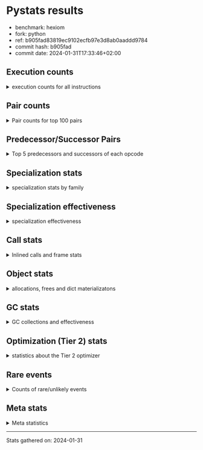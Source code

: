 
# Pystats results

- benchmark: hexiom
- fork: python
- ref: b905fad83819ec9102ecfb97e3d8ab0aaddd9784
- commit hash: b905fad
- commit date: 2024-01-31T17:33:46+02:00

## Execution counts

<details>
<summary> execution counts for all instructions </summary>

|Name | Count | Self | Cumulative | Miss ratio | 
|---|---:|---:|---:|---:|
| LOAD_FAST | 48,657,260 | 13.3% | 13.3% |  |
| RESUME_CHECK | 30,179,300 | 8.2% | 21.5% |  |
| ENTER_EXECUTOR | 27,995,660 | 7.6% | 29.1% |  |
| LOAD_CONST | 24,575,760 | 6.7% | 35.9% |  |
| POP_TOP | 19,667,820 | 5.4% | 41.2% |  |
| INTERPRETER_EXIT | 19,150,300 | 5.2% | 46.4% |  |
| YIELD_VALUE | 18,191,760 | 5.0% | 51.4% |  |
| BINARY_SUBSCR_LIST_INT | 17,462,520 | 4.8% | 56.2% |  |
| STORE_FAST | 16,176,220 | 4.4% | 60.6% |  |
| LOAD_ATTR_INSTANCE_VALUE | 16,144,120 | 4.4% | 65.0% |  |
| POP_JUMP_IF_FALSE | 12,360,060 | 3.4% | 68.4% |  |
| COMPARE_OP_INT | 12,169,760 | 3.3% | 71.7% |  |
| RETURN_VALUE | 9,775,720 | 2.7% | 74.4% |  |
| LOAD_FAST_LOAD_FAST | 8,423,040 | 2.3% | 76.7% |  |
| CALL_PY_EXACT_ARGS | 6,762,680 | 1.8% | 78.5% |  |
| LOAD_ATTR_METHOD_WITH_VALUES | 5,912,760 | 1.6% | 80.1% |  |
| LOAD_GLOBAL_BUILTIN | 5,860,580 | 1.6% | 81.7% |  |
| FOR_ITER_LIST | 5,251,700 | 1.4% | 83.1% | 0.1% |
| TO_BOOL_BOOL | 4,975,180 | 1.4% | 84.5% |  |
| CALL_LEN | 4,689,420 | 1.3% | 85.8% |  |
| BINARY_SUBSCR_GETITEM | 4,622,460 | 1.3% | 87.0% |  |
| BINARY_OP_ADD_INT | 4,488,540 | 1.2% | 88.3% |  |
| LOAD_GLOBAL_MODULE | 4,438,680 | 1.2% | 89.5% |  |
| POP_JUMP_IF_TRUE | 4,235,360 | 1.2% | 90.6% |  |
| JUMP_FORWARD | 4,159,000 | 1.1% | 91.8% |  |
| GET_ITER | 3,318,180 | 0.9% | 92.7% |  |
| LOAD_DEREF | 2,963,660 | 0.8% | 93.5% |  |
| CONTAINS_OP | 2,805,660 | 0.8% | 94.2% |  |
| FOR_ITER_RANGE | 2,589,120 | 0.7% | 95.0% | 0.2% |
| RETURN_CONST | 2,488,540 | 0.7% | 95.6% |  |
| SWAP | 2,024,720 | 0.6% | 96.2% |  |
| COPY | 1,631,120 | 0.4% | 96.6% |  |
| CALL_BUILTIN_CLASS | 1,390,020 | 0.4% | 97.0% |  |
| RETURN_GENERATOR | 957,520 | 0.3% | 97.3% |  |
| COPY_FREE_VARS | 957,520 | 0.3% | 97.5% |  |
| CALL_BUILTIN_FAST_WITH_KEYWORDS | 957,420 | 0.3% | 97.8% |  |
| STORE_SUBSCR_LIST_INT | 935,080 | 0.3% | 98.0% |  |
| BINARY_OP_SUBTRACT_INT | 819,860 | 0.2% | 98.3% |  |
| BUILD_TUPLE | 675,420 | 0.2% | 98.5% |  |
| MAKE_FUNCTION | 616,860 | 0.2% | 98.6% |  |
| SET_FUNCTION_ATTRIBUTE | 616,780 | 0.2% | 98.8% |  |
| BUILD_LIST | 487,660 | 0.1% | 98.9% |  |
| STORE_ATTR_INSTANCE_VALUE | 472,040 | 0.1% | 99.1% |  |
| LOAD_ATTR_METHOD_NO_DICT | 461,300 | 0.1% | 99.2% |  |
| POP_JUMP_IF_NOT_NONE | 339,520 | 0.1% | 99.3% |  |
| CALL_LIST_APPEND | 298,820 | 0.1% | 99.4% |  |
| EXTENDED_ARG | 277,140 | 0.1% | 99.4% |  |
| BINARY_SLICE | 275,800 | 0.1% | 99.5% |  |
| CALL_METHOD_DESCRIPTOR_O | 233,320 | 0.1% | 99.6% |  |
| EXIT_INIT_CHECK | 156,680 | 0.0% | 99.6% |  |
| CALL_ALLOC_AND_ENTER_INIT | 156,680 | 0.0% | 99.7% |  |
| STORE_DEREF | 139,420 | 0.0% | 99.7% |  |
| MAKE_CELL | 128,960 | 0.0% | 99.7% |  |
| BINARY_SUBSCR_TUPLE_INT | 127,640 | 0.0% | 99.8% |  |
| LOAD_ATTR_CLASS | 125,420 | 0.0% | 99.8% |  |
| LIST_APPEND | 105,420 | 0.0% | 99.8% |  |
| STORE_FAST_LOAD_FAST | 104,820 | 0.0% | 99.9% |  |
| LOAD_FAST_AND_CLEAR | 104,320 | 0.0% | 99.9% |  |
| CALL_PY_WITH_DEFAULTS | 102,960 | 0.0% | 99.9% |  |
| STORE_FAST_STORE_FAST | 72,080 | 0.0% | 99.9% |  |
| UNPACK_SEQUENCE_TWO_TUPLE | 72,020 | 0.0% | 99.9% |  |
| NOP | 57,360 | 0.0% | 100.0% |  |
| JUMP_BACKWARD | 23,760 | 0.0% | 100.0% |  |
| CALL_KW | 19,200 | 0.0% | 100.0% |  |
| BINARY_OP | 17,600 | 0.0% | 100.0% |  |
| STORE_SUBSCR_DICT | 12,120 | 0.0% | 100.0% |  |
| COMPARE_OP_STR | 7,880 | 0.0% | 100.0% |  |
| BINARY_SUBSCR_STR_INT | 7,820 | 0.0% | 100.0% |  |
| CALL_STR_1 | 7,640 | 0.0% | 100.0% |  |
| CALL | 6,120 | 0.0% | 100.0% |  |
| BINARY_SUBSCR_DICT | 4,920 | 0.0% | 100.0% |  |
| LOAD_ATTR | 4,760 | 0.0% | 100.0% |  |
| LOAD_GLOBAL | 4,240 | 0.0% | 100.0% |  |
| BINARY_OP_MULTIPLY_INT | 4,060 | 0.0% | 100.0% |  |
| BINARY_SUBSCR | 2,120 | 0.0% | 100.0% |  |
| COMPARE_OP | 1,560 | 0.0% | 100.0% |  |
| FOR_ITER | 1,560 | 0.0% | 100.0% |  |
| CALL_METHOD_DESCRIPTOR_FAST | 1,340 | 0.0% | 100.0% |  |
| TO_BOOL | 960 | 0.0% | 100.0% |  |
| PUSH_NULL | 840 | 0.0% | 100.0% |  |
| RESUME | 700 | 0.0% | 100.0% |  |
| CALL_METHOD_DESCRIPTOR_FAST_WITH_KEYWORDS | 680 | 0.0% | 100.0% |  |
| BUILD_MAP | 640 | 0.0% | 100.0% |  |
| CALL_METHOD_DESCRIPTOR_NOARGS | 620 | 0.0% | 100.0% |  |
| LOAD_ATTR_METHOD_LAZY_DICT | 620 | 0.0% | 100.0% |  |
| LOAD_ATTR_MODULE | 580 | 0.0% | 100.0% |  |
| STORE_ATTR | 560 | 0.0% | 100.0% |  |
| STORE_SUBSCR | 400 | 0.0% | 100.0% |  |
| CALL_FUNCTION_EX | 160 | 0.0% | 100.0% |  |
| UNPACK_SEQUENCE | 120 | 0.0% | 100.0% |  |
| CALL_INTRINSIC_1 | 80 | 0.0% | 100.0% |  |
| LIST_EXTEND | 80 | 0.0% | 100.0% |  |
| LOAD_FAST_CHECK | 80 | 0.0% | 100.0% |  |
| BINARY_OP_SUBTRACT_FLOAT | 60 | 0.0% | 100.0% |  |


</details>

## Pair counts

<details>
<summary> Pair counts for top 100 pairs </summary>

|Pair | Count | Self | Cumulative | 
|---|---:|---:|---:|
| POP_TOP ENTER_EXECUTOR | 18,209,840 | 5.0% | 5.0% |
| CACHE RESUME_CHECK | 18,192,640 | 5.0% | 9.9% |
| YIELD_VALUE INTERPRETER_EXIT | 18,191,760 | 5.0% | 14.9% |
| RESUME_CHECK POP_TOP | 18,191,720 | 5.0% | 19.9% |
| LOAD_FAST LOAD_ATTR_INSTANCE_VALUE | 13,876,220 | 3.8% | 23.6% |
| ENTER_EXECUTOR YIELD_VALUE | 13,181,180 | 3.6% | 27.2% |
| LOAD_ATTR_INSTANCE_VALUE LOAD_FAST | 11,210,480 | 3.1% | 30.3% |
| LOAD_FAST BINARY_SUBSCR_LIST_INT | 11,013,340 | 3.0% | 33.3% |
| STORE_FAST LOAD_FAST | 8,711,780 | 2.4% | 35.7% |
| RESUME_CHECK LOAD_FAST | 6,927,620 | 1.9% | 37.6% |
| COMPARE_OP_INT POP_JUMP_IF_FALSE | 6,561,600 | 1.8% | 39.4% |
| CALL_PY_EXACT_ARGS RESUME_CHECK | 6,018,220 | 1.6% | 41.0% |
| BINARY_SUBSCR_LIST_INT RETURN_VALUE | 5,623,000 | 1.5% | 42.5% |
| LOAD_CONST COMPARE_OP_INT | 5,532,040 | 1.5% | 44.0% |
| LOAD_FAST LOAD_ATTR_METHOD_WITH_VALUES | 5,283,560 | 1.4% | 45.5% |
| LOAD_GLOBAL_BUILTIN LOAD_FAST | 5,269,840 | 1.4% | 46.9% |
| BINARY_SUBSCR_GETITEM RESUME_CHECK | 4,622,460 | 1.3% | 48.2% |
| CALL_LEN LOAD_CONST | 4,602,400 | 1.3% | 49.4% |
| POP_JUMP_IF_FALSE LOAD_FAST | 4,561,160 | 1.2% | 50.7% |
| LOAD_FAST LOAD_CONST | 4,444,520 | 1.2% | 51.9% |
| LOAD_ATTR_METHOD_WITH_VALUES LOAD_FAST | 4,430,720 | 1.2% | 53.1% |
| LOAD_FAST CALL_PY_EXACT_ARGS | 4,401,780 | 1.2% | 54.3% |
| LOAD_CONST BINARY_OP_ADD_INT | 4,391,000 | 1.2% | 55.5% |
| BINARY_OP_ADD_INT STORE_FAST | 4,386,980 | 1.2% | 56.7% |
| JUMP_FORWARD YIELD_VALUE | 4,094,720 | 1.1% | 57.8% |
| LOAD_CONST JUMP_FORWARD | 4,094,720 | 1.1% | 58.9% |
| ENTER_EXECUTOR LOAD_CONST | 4,054,780 | 1.1% | 60.0% |
| LOAD_CONST BINARY_SUBSCR_LIST_INT | 3,775,760 | 1.0% | 61.1% |
| LOAD_GLOBAL_MODULE COMPARE_OP_INT | 3,658,680 | 1.0% | 62.1% |
| RETURN_VALUE TO_BOOL_BOOL | 3,650,360 | 1.0% | 63.1% |
| TO_BOOL_BOOL POP_JUMP_IF_FALSE | 3,645,660 | 1.0% | 64.1% |
| RETURN_VALUE LOAD_CONST | 3,602,380 | 1.0% | 65.1% |
| RESUME_CHECK LOAD_GLOBAL_BUILTIN | 3,397,220 | 0.9% | 66.0% |
| COMPARE_OP_INT RETURN_VALUE | 3,362,800 | 0.9% | 66.9% |
| BINARY_SUBSCR_LIST_INT CALL_LEN | 3,362,780 | 0.9% | 67.8% |
| STORE_FAST ENTER_EXECUTOR | 3,282,140 | 0.9% | 68.7% |
| LOAD_CONST STORE_FAST | 3,146,940 | 0.9% | 69.6% |
| FOR_ITER_LIST STORE_FAST | 2,849,980 | 0.8% | 70.3% |
| BINARY_SUBSCR_LIST_INT LOAD_GLOBAL_MODULE | 2,820,920 | 0.8% | 71.1% |
| ENTER_EXECUTOR FOR_ITER_LIST | 2,771,040 | 0.8% | 71.9% |
| ENTER_EXECUTOR BINARY_SUBSCR_GETITEM | 2,459,740 | 0.7% | 72.5% |
| POP_JUMP_IF_FALSE ENTER_EXECUTOR | 2,407,140 | 0.7% | 73.2% |
| POP_JUMP_IF_FALSE LOAD_CONST | 2,320,900 | 0.6% | 73.8% |
| COMPARE_OP_INT POP_JUMP_IF_TRUE | 2,245,360 | 0.6% | 74.4% |
| POP_JUMP_IF_TRUE ENTER_EXECUTOR | 2,206,480 | 0.6% | 75.0% |
| LOAD_FAST_LOAD_FAST BINARY_SUBSCR_GETITEM | 2,150,580 | 0.6% | 75.6% |
| CONTAINS_OP POP_JUMP_IF_FALSE | 2,149,760 | 0.6% | 76.2% |
| BINARY_SUBSCR_LIST_INT LOAD_CONST | 1,785,980 | 0.5% | 76.7% |
| LOAD_FAST_LOAD_FAST COMPARE_OP_INT | 1,709,560 | 0.5% | 77.2% |
| POP_JUMP_IF_FALSE LOAD_FAST_LOAD_FAST | 1,633,020 | 0.4% | 77.6% |
| LOAD_DEREF LOAD_FAST | 1,587,200 | 0.4% | 78.1% |
| LOAD_FAST CONTAINS_OP | 1,587,200 | 0.4% | 78.5% |
| ENTER_EXECUTOR LOAD_FAST | 1,505,580 | 0.4% | 78.9% |
| BINARY_SUBSCR_LIST_INT STORE_FAST | 1,335,260 | 0.4% | 79.3% |
| TO_BOOL_BOOL POP_JUMP_IF_TRUE | 1,329,520 | 0.4% | 79.6% |
| RESUME_CHECK LOAD_FAST_LOAD_FAST | 1,319,460 | 0.4% | 80.0% |
| CALL_BUILTIN_CLASS GET_ITER | 1,319,340 | 0.4% | 80.3% |
| STORE_FAST LOAD_CONST | 1,315,020 | 0.4% | 80.7% |
| LOAD_ATTR_INSTANCE_VALUE STORE_FAST | 1,309,300 | 0.4% | 81.1% |
| LOAD_FAST_LOAD_FAST CALL_PY_EXACT_ARGS | 1,308,420 | 0.4% | 81.4% |
| ENTER_EXECUTOR FOR_ITER_RANGE | 1,252,480 | 0.3% | 81.8% |
| GET_ITER FOR_ITER_RANGE | 1,247,780 | 0.3% | 82.1% |
| LOAD_ATTR_METHOD_WITH_VALUES LOAD_FAST_LOAD_FAST | 1,237,200 | 0.3% | 82.4% |
| LOAD_DEREF BINARY_SUBSCR_LIST_INT | 1,216,740 | 0.3% | 82.8% |
| GET_ITER FOR_ITER_LIST | 1,210,300 | 0.3% | 83.1% |
| LOAD_FAST GET_ITER | 1,209,680 | 0.3% | 83.4% |
| LOAD_FAST_LOAD_FAST LOAD_ATTR_INSTANCE_VALUE | 1,189,740 | 0.3% | 83.8% |
| RETURN_CONST TO_BOOL_BOOL | 1,188,820 | 0.3% | 84.1% |
| BINARY_SUBSCR_LIST_INT CONTAINS_OP | 1,160,620 | 0.3% | 84.4% |
| FOR_ITER_RANGE STORE_FAST | 1,123,300 | 0.3% | 84.7% |
| LOAD_ATTR_INSTANCE_VALUE LOAD_DEREF | 1,096,820 | 0.3% | 85.0% |
| LOAD_FAST COMPARE_OP_INT | 1,055,920 | 0.3% | 85.3% |
| RETURN_VALUE LOAD_ATTR_INSTANCE_VALUE | 1,003,760 | 0.3% | 85.6% |
| LOAD_FAST LOAD_GLOBAL_MODULE | 1,000,220 | 0.3% | 85.8% |
| POP_JUMP_IF_FALSE RETURN_CONST | 959,180 | 0.3% | 86.1% |
| RETURN_CONST INTERPRETER_EXIT | 958,280 | 0.3% | 86.4% |
| BINARY_SUBSCR_LIST_INT LOAD_FAST | 958,200 | 0.3% | 86.6% |
| FOR_ITER_LIST RETURN_CONST | 958,160 | 0.3% | 86.9% |
| STORE_FAST LOAD_DEREF | 957,760 | 0.3% | 87.1% |
| CACHE POP_TOP | 957,520 | 0.3% | 87.4% |
| POP_TOP RESUME_CHECK | 957,480 | 0.3% | 87.7% |
| LOAD_FAST FOR_ITER_LIST | 957,480 | 0.3% | 87.9% |
| COPY_FREE_VARS RETURN_GENERATOR | 957,440 | 0.3% | 88.2% |
| CALL_BUILTIN_FAST_WITH_KEYWORDS STORE_FAST | 957,420 | 0.3% | 88.4% |
| RETURN_GENERATOR CALL_BUILTIN_FAST_WITH_KEYWORDS | 957,400 | 0.3% | 88.7% |
| STORE_FAST LOAD_FAST_LOAD_FAST | 955,780 | 0.3% | 89.0% |
| RETURN_VALUE CALL_LEN | 932,440 | 0.3% | 89.2% |
| LOAD_CONST YIELD_VALUE | 915,520 | 0.2% | 89.5% |
| LOAD_ATTR_INSTANCE_VALUE CALL_BUILTIN_CLASS | 888,000 | 0.2% | 89.7% |
| FOR_ITER_RANGE ENTER_EXECUTOR | 846,000 | 0.2% | 89.9% |
| LOAD_CONST BINARY_OP_SUBTRACT_INT | 817,960 | 0.2% | 90.2% |
| POP_JUMP_IF_TRUE LOAD_FAST_LOAD_FAST | 816,540 | 0.2% | 90.4% |
| COPY COPY | 815,560 | 0.2% | 90.6% |
| SWAP SWAP | 815,560 | 0.2% | 90.8% |
| COPY BINARY_SUBSCR_LIST_INT | 815,400 | 0.2% | 91.1% |
| SWAP STORE_SUBSCR_LIST_INT | 815,400 | 0.2% | 91.3% |
| BINARY_OP_SUBTRACT_INT SWAP | 809,760 | 0.2% | 91.5% |
| LOAD_ATTR_INSTANCE_VALUE GET_ITER | 755,600 | 0.2% | 91.7% |
| ENTER_EXECUTOR LOAD_FAST_LOAD_FAST | 714,200 | 0.2% | 91.9% |
| CONTAINS_OP POP_JUMP_IF_TRUE | 654,400 | 0.2% | 92.1% |


</details>

## Predecessor/Successor Pairs

<details>
<summary> Top 5 predecessors and successors of each opcode </summary>

### BINARY_SLICE

<details>
<summary> Successors and predecessors for BINARY_SLICE </summary>

|Predecessors | Count | Percentage | 
|---|---:|---:|
| LOAD_CONST | 273,660 | 99.2% |
| BINARY_OP_ADD_INT | 2,100 | 0.8% |
| BINARY_OP | 40 | 0.0% |

|Successors | Count | Percentage | 
|---|---:|---:|
| STORE_FAST | 203,800 | 73.9% |
| LIST_APPEND | 72,000 | 26.1% |


</details>

### CACHE

<details>
<summary> Successors and predecessors for CACHE </summary>

|Successors | Count | Percentage | 
|---|---:|---:|
| RESUME_CHECK | 18,192,640 | 95.0% |
| POP_TOP | 957,520 | 5.0% |
| RESUME | 140 | 0.0% |


</details>

### BINARY_SUBSCR

<details>
<summary> Successors and predecessors for BINARY_SUBSCR </summary>

|Predecessors | Count | Percentage | 
|---|---:|---:|
| LOAD_CONST | 680 | 32.1% |
| LOAD_FAST_LOAD_FAST | 680 | 32.1% |
| LOAD_FAST | 440 | 20.8% |
| COPY | 160 | 7.5% |
| LOAD_DEREF | 120 | 5.7% |

|Successors | Count | Percentage | 
|---|---:|---:|
| BINARY_SUBSCR_LIST_INT | 620 | 29.2% |
| LOAD_CONST | 460 | 21.7% |
| BINARY_SUBSCR_GETITEM | 260 | 12.3% |
| CALL | 140 | 6.6% |
| LOAD_GLOBAL | 100 | 4.7% |


</details>

### EXIT_INIT_CHECK

<details>
<summary> Successors and predecessors for EXIT_INIT_CHECK </summary>

|Predecessors | Count | Percentage | 
|---|---:|---:|
| RETURN_CONST | 156,680 | 100.0% |

|Successors | Count | Percentage | 
|---|---:|---:|
| RETURN_VALUE | 156,680 | 100.0% |


</details>

### GET_ITER

<details>
<summary> Successors and predecessors for GET_ITER </summary>

|Predecessors | Count | Percentage | 
|---|---:|---:|
| CALL_BUILTIN_CLASS | 1,319,340 | 39.8% |
| LOAD_FAST | 1,209,680 | 36.5% |
| LOAD_ATTR_INSTANCE_VALUE | 755,600 | 22.8% |
| RETURN_VALUE | 31,340 | 0.9% |
| LOAD_GLOBAL_MODULE | 940 | 0.0% |

|Successors | Count | Percentage | 
|---|---:|---:|
| FOR_ITER_RANGE | 1,247,780 | 37.6% |
| FOR_ITER_LIST | 1,210,300 | 36.5% |
| CALL_PY_EXACT_ARGS | 616,780 | 18.6% |
| EXTENDED_ARG | 138,240 | 4.2% |
| LOAD_FAST_AND_CLEAR | 104,320 | 3.1% |


</details>

### INTERPRETER_EXIT

<details>
<summary> Successors and predecessors for INTERPRETER_EXIT </summary>

|Predecessors | Count | Percentage | 
|---|---:|---:|
| YIELD_VALUE | 18,191,760 | 95.0% |
| RETURN_CONST | 958,280 | 5.0% |
| RETURN_VALUE | 260 | 0.0% |


</details>

### MAKE_FUNCTION

<details>
<summary> Successors and predecessors for MAKE_FUNCTION </summary>

|Predecessors | Count | Percentage | 
|---|---:|---:|
| LOAD_CONST | 616,860 | 100.0% |

|Successors | Count | Percentage | 
|---|---:|---:|
| SET_FUNCTION_ATTRIBUTE | 616,780 | 100.0% |
| LOAD_FAST_CHECK | 80 | 0.0% |


</details>

### NOP

<details>
<summary> Successors and predecessors for NOP </summary>

|Predecessors | Count | Percentage | 
|---|---:|---:|
| POP_JUMP_IF_FALSE | 56,960 | 99.3% |
| JUMP_BACKWARD | 320 | 0.6% |
| POP_TOP | 80 | 0.1% |

|Successors | Count | Percentage | 
|---|---:|---:|
| LOAD_GLOBAL_MODULE | 57,200 | 99.7% |
| LOAD_DEREF | 80 | 0.1% |
| LOAD_GLOBAL | 80 | 0.1% |


</details>

### POP_TOP

<details>
<summary> Successors and predecessors for POP_TOP </summary>

|Predecessors | Count | Percentage | 
|---|---:|---:|
| RESUME_CHECK | 18,191,720 | 92.5% |
| CACHE | 957,520 | 4.9% |
| CALL_METHOD_DESCRIPTOR_O | 233,260 | 1.2% |
| RETURN_CONST | 184,640 | 0.9% |
| SWAP | 81,280 | 0.4% |

|Successors | Count | Percentage | 
|---|---:|---:|
| ENTER_EXECUTOR | 18,209,840 | 92.6% |
| RESUME_CHECK | 957,480 | 4.9% |
| RETURN_CONST | 304,960 | 1.6% |
| RETURN_VALUE | 81,280 | 0.4% |
| LOAD_GLOBAL_MODULE | 72,800 | 0.4% |


</details>

### PUSH_NULL

<details>
<summary> Successors and predecessors for PUSH_NULL </summary>

|Predecessors | Count | Percentage | 
|---|---:|---:|
| LOAD_ATTR_MODULE | 580 | 69.0% |
| LOAD_DEREF | 160 | 19.0% |
| LOAD_ATTR | 100 | 11.9% |

|Successors | Count | Percentage | 
|---|---:|---:|
| CALL | 680 | 81.0% |
| LOAD_FAST | 160 | 19.0% |


</details>

### RETURN_GENERATOR

<details>
<summary> Successors and predecessors for RETURN_GENERATOR </summary>

|Predecessors | Count | Percentage | 
|---|---:|---:|
| COPY_FREE_VARS | 957,440 | 100.0% |
| CALL_PY_EXACT_ARGS | 60 | 0.0% |
| CALL | 20 | 0.0% |

|Successors | Count | Percentage | 
|---|---:|---:|
| CALL_BUILTIN_FAST_WITH_KEYWORDS | 957,400 | 100.0% |
| CALL | 80 | 0.0% |
| CALL_METHOD_DESCRIPTOR_O | 40 | 0.0% |


</details>

### RETURN_VALUE

<details>
<summary> Successors and predecessors for RETURN_VALUE </summary>

|Predecessors | Count | Percentage | 
|---|---:|---:|
| BINARY_SUBSCR_LIST_INT | 5,623,000 | 57.5% |
| COMPARE_OP_INT | 3,362,800 | 34.4% |
| LOAD_FAST | 389,840 | 4.0% |
| EXIT_INIT_CHECK | 156,680 | 1.6% |
| RETURN_VALUE | 104,360 | 1.1% |

|Successors | Count | Percentage | 
|---|---:|---:|
| TO_BOOL_BOOL | 3,650,360 | 37.3% |
| LOAD_CONST | 3,602,380 | 36.9% |
| LOAD_ATTR_INSTANCE_VALUE | 1,003,760 | 10.3% |
| CALL_LEN | 932,440 | 9.5% |
| STORE_FAST | 321,200 | 3.3% |


</details>

### STORE_SUBSCR

<details>
<summary> Successors and predecessors for STORE_SUBSCR </summary>

|Predecessors | Count | Percentage | 
|---|---:|---:|
| SWAP | 160 | 40.0% |
| LOAD_FAST | 120 | 30.0% |
| LOAD_ATTR | 40 | 10.0% |
| LOAD_FAST_LOAD_FAST | 40 | 10.0% |
| LOAD_ATTR_INSTANCE_VALUE | 40 | 10.0% |

|Successors | Count | Percentage | 
|---|---:|---:|
| STORE_SUBSCR_LIST_INT | 160 | 40.0% |
| LOAD_FAST | 80 | 20.0% |
| LOAD_FAST_LOAD_FAST | 60 | 15.0% |
| JUMP_BACKWARD | 40 | 10.0% |
| STORE_SUBSCR_DICT | 40 | 10.0% |


</details>

### TO_BOOL

<details>
<summary> Successors and predecessors for TO_BOOL </summary>

|Predecessors | Count | Percentage | 
|---|---:|---:|
| RETURN_VALUE | 680 | 70.8% |
| LOAD_FAST | 160 | 16.7% |
| RETURN_CONST | 120 | 12.5% |

|Successors | Count | Percentage | 
|---|---:|---:|
| TO_BOOL_BOOL | 480 | 50.0% |
| POP_JUMP_IF_FALSE | 360 | 37.5% |
| POP_JUMP_IF_TRUE | 120 | 12.5% |


</details>

### BINARY_OP

<details>
<summary> Successors and predecessors for BINARY_OP </summary>

|Predecessors | Count | Percentage | 
|---|---:|---:|
| LOAD_FAST | 13,080 | 74.3% |
| LOAD_CONST | 1,320 | 7.5% |
| BUILD_LIST | 1,280 | 7.3% |
| BINARY_OP_SUBTRACT_INT | 860 | 4.9% |
| BINARY_OP | 620 | 3.5% |

|Successors | Count | Percentage | 
|---|---:|---:|
| LOAD_CONST | 14,000 | 79.5% |
| STORE_FAST | 1,060 | 6.0% |
| LOAD_FAST | 700 | 4.0% |
| BINARY_OP | 620 | 3.5% |
| BINARY_OP_ADD_INT | 580 | 3.3% |


</details>

### BUILD_LIST

<details>
<summary> Successors and predecessors for BUILD_LIST </summary>

|Predecessors | Count | Percentage | 
|---|---:|---:|
| LOAD_FAST | 242,000 | 49.6% |
| STORE_FAST | 136,960 | 28.1% |
| SWAP | 104,320 | 21.4% |
| LOAD_FAST_LOAD_FAST | 2,140 | 0.4% |
| LOAD_CONST | 1,280 | 0.3% |

|Successors | Count | Percentage | 
|---|---:|---:|
| STORE_FAST | 273,920 | 56.2% |
| LOAD_FAST | 104,960 | 21.5% |
| SWAP | 104,320 | 21.4% |
| CALL_ALLOC_AND_ENTER_INIT | 2,060 | 0.4% |
| BINARY_OP | 1,280 | 0.3% |


</details>

### BUILD_MAP

<details>
<summary> Successors and predecessors for BUILD_MAP </summary>

|Predecessors | Count | Percentage | 
|---|---:|---:|
| STORE_ATTR_INSTANCE_VALUE | 620 | 96.9% |
| STORE_ATTR | 20 | 3.1% |

|Successors | Count | Percentage | 
|---|---:|---:|
| LOAD_FAST | 640 | 100.0% |


</details>

### BUILD_TUPLE

<details>
<summary> Successors and predecessors for BUILD_TUPLE </summary>

|Predecessors | Count | Percentage | 
|---|---:|---:|
| LOAD_FAST | 616,780 | 91.3% |
| LOAD_FAST_LOAD_FAST | 40,080 | 5.9% |
| LOAD_GLOBAL_MODULE | 18,540 | 2.7% |
| LOAD_GLOBAL | 20 | 0.0% |

|Successors | Count | Percentage | 
|---|---:|---:|
| LOAD_CONST | 616,780 | 91.3% |
| LIST_APPEND | 31,540 | 4.7% |
| CALL_LIST_APPEND | 18,520 | 2.7% |
| STORE_FAST | 5,820 | 0.9% |
| CALL_PY_EXACT_ARGS | 1,460 | 0.2% |


</details>

### CALL

<details>
<summary> Successors and predecessors for CALL </summary>

|Predecessors | Count | Percentage | 
|---|---:|---:|
| LOAD_FAST | 1,680 | 27.5% |
| LOAD_ATTR_INSTANCE_VALUE | 800 | 13.1% |
| PUSH_NULL | 680 | 11.1% |
| LOAD_FAST_LOAD_FAST | 440 | 7.2% |
| LOAD_ATTR | 420 | 6.9% |

|Successors | Count | Percentage | 
|---|---:|---:|
| STORE_FAST | 1,720 | 28.1% |
| CALL_PY_EXACT_ARGS | 900 | 14.7% |
| CALL_BUILTIN_CLASS | 620 | 10.1% |
| GET_ITER | 500 | 8.2% |
| RESUME | 440 | 7.2% |


</details>

### CALL_FUNCTION_EX

<details>
<summary> Successors and predecessors for CALL_FUNCTION_EX </summary>

|Predecessors | Count | Percentage | 
|---|---:|---:|
| CALL_INTRINSIC_1 | 80 | 50.0% |
| LOAD_FAST | 80 | 50.0% |

|Successors | Count | Percentage | 
|---|---:|---:|
| COPY_FREE_VARS | 80 | 50.0% |
| RESUME_CHECK | 60 | 37.5% |
| RESUME | 20 | 12.5% |


</details>

### CALL_INTRINSIC_1

<details>
<summary> Successors and predecessors for CALL_INTRINSIC_1 </summary>

|Predecessors | Count | Percentage | 
|---|---:|---:|
| LIST_EXTEND | 80 | 100.0% |

|Successors | Count | Percentage | 
|---|---:|---:|
| CALL_FUNCTION_EX | 80 | 100.0% |


</details>

### CALL_KW

<details>
<summary> Successors and predecessors for CALL_KW </summary>

|Predecessors | Count | Percentage | 
|---|---:|---:|
| LOAD_CONST | 17,660 | 92.0% |
| ENTER_EXECUTOR | 1,540 | 8.0% |

|Successors | Count | Percentage | 
|---|---:|---:|
| POP_TOP | 18,560 | 96.7% |
| RESUME_CHECK | 620 | 3.2% |
| RESUME | 20 | 0.1% |


</details>

### COMPARE_OP

<details>
<summary> Successors and predecessors for COMPARE_OP </summary>

|Predecessors | Count | Percentage | 
|---|---:|---:|
| LOAD_CONST | 600 | 38.5% |
| LOAD_FAST_LOAD_FAST | 240 | 15.4% |
| LOAD_GLOBAL | 200 | 12.8% |
| LOAD_GLOBAL_MODULE | 200 | 12.8% |
| LOAD_ATTR | 100 | 6.4% |

|Successors | Count | Percentage | 
|---|---:|---:|
| COMPARE_OP_INT | 680 | 43.6% |
| POP_JUMP_IF_FALSE | 520 | 33.3% |
| POP_JUMP_IF_TRUE | 240 | 15.4% |
| COMPARE_OP_STR | 100 | 6.4% |
| RETURN_VALUE | 20 | 1.3% |


</details>

### CONTAINS_OP

<details>
<summary> Successors and predecessors for CONTAINS_OP </summary>

|Predecessors | Count | Percentage | 
|---|---:|---:|
| LOAD_FAST | 1,587,200 | 56.6% |
| BINARY_SUBSCR_LIST_INT | 1,160,620 | 41.4% |
| RETURN_VALUE | 56,280 | 2.0% |
| LOAD_ATTR_INSTANCE_VALUE | 1,480 | 0.1% |
| BINARY_SUBSCR | 60 | 0.0% |

|Successors | Count | Percentage | 
|---|---:|---:|
| POP_JUMP_IF_FALSE | 2,149,760 | 76.6% |
| POP_JUMP_IF_TRUE | 654,400 | 23.3% |
| RETURN_VALUE | 1,500 | 0.1% |


</details>

### COPY

<details>
<summary> Successors and predecessors for COPY </summary>

|Predecessors | Count | Percentage | 
|---|---:|---:|
| COPY | 815,560 | 50.0% |
| LOAD_FAST_LOAD_FAST | 642,560 | 39.4% |
| BINARY_SUBSCR_LIST_INT | 172,980 | 10.6% |
| BINARY_SUBSCR | 20 | 0.0% |

|Successors | Count | Percentage | 
|---|---:|---:|
| COPY | 815,560 | 50.0% |
| BINARY_SUBSCR_LIST_INT | 815,400 | 50.0% |
| BINARY_SUBSCR | 160 | 0.0% |


</details>

### COPY_FREE_VARS

<details>
<summary> Successors and predecessors for COPY_FREE_VARS </summary>

|Predecessors | Count | Percentage | 
|---|---:|---:|
| CALL_PY_EXACT_ARGS | 616,760 | 64.4% |
| ENTER_EXECUTOR | 340,660 | 35.6% |
| CALL_FUNCTION_EX | 80 | 0.0% |
| CALL | 20 | 0.0% |

|Successors | Count | Percentage | 
|---|---:|---:|
| RETURN_GENERATOR | 957,440 | 100.0% |
| RESUME_CHECK | 60 | 0.0% |
| RESUME | 20 | 0.0% |


</details>

### ENTER_EXECUTOR

<details>
<summary> Successors and predecessors for ENTER_EXECUTOR </summary>

|Predecessors | Count | Percentage | 
|---|---:|---:|
| POP_TOP | 18,209,840 | 65.0% |
| STORE_FAST | 3,282,140 | 11.7% |
| POP_JUMP_IF_FALSE | 2,407,140 | 8.6% |
| POP_JUMP_IF_TRUE | 2,206,480 | 7.9% |
| FOR_ITER_RANGE | 846,000 | 3.0% |

|Successors | Count | Percentage | 
|---|---:|---:|
| YIELD_VALUE | 13,181,180 | 47.1% |
| LOAD_CONST | 4,054,780 | 14.5% |
| FOR_ITER_LIST | 2,771,040 | 9.9% |
| BINARY_SUBSCR_GETITEM | 2,459,740 | 8.8% |
| LOAD_FAST | 1,505,580 | 5.4% |


</details>

### EXTENDED_ARG

<details>
<summary> Successors and predecessors for EXTENDED_ARG </summary>

|Predecessors | Count | Percentage | 
|---|---:|---:|
| GET_ITER | 138,240 | 49.9% |
| ENTER_EXECUTOR | 136,960 | 49.4% |
| JUMP_BACKWARD | 1,600 | 0.6% |
| FOR_ITER_LIST | 340 | 0.1% |

|Successors | Count | Percentage | 
|---|---:|---:|
| FOR_ITER_LIST | 273,100 | 98.5% |
| FOR_ITER_RANGE | 3,660 | 1.3% |
| JUMP_BACKWARD | 340 | 0.1% |
| FOR_ITER | 40 | 0.0% |


</details>

### FOR_ITER

<details>
<summary> Successors and predecessors for FOR_ITER </summary>

|Predecessors | Count | Percentage | 
|---|---:|---:|
| JUMP_BACKWARD | 720 | 46.2% |
| GET_ITER | 680 | 43.6% |
| SWAP | 80 | 5.1% |
| EXTENDED_ARG | 40 | 2.6% |
| LOAD_FAST | 40 | 2.6% |

|Successors | Count | Percentage | 
|---|---:|---:|
| STORE_FAST | 680 | 43.6% |
| FOR_ITER_RANGE | 520 | 33.3% |
| FOR_ITER_LIST | 260 | 16.7% |
| STORE_FAST_LOAD_FAST | 80 | 5.1% |
| STORE_DEREF | 20 | 1.3% |


</details>

### JUMP_BACKWARD

<details>
<summary> Successors and predecessors for JUMP_BACKWARD </summary>

|Predecessors | Count | Percentage | 
|---|---:|---:|
| STORE_FAST | 6,780 | 28.5% |
| POP_JUMP_IF_TRUE | 5,360 | 22.6% |
| POP_JUMP_IF_FALSE | 3,380 | 14.2% |
| POP_TOP | 2,760 | 11.6% |
| LIST_APPEND | 1,360 | 5.7% |

|Successors | Count | Percentage | 
|---|---:|---:|
| FOR_ITER_RANGE | 12,320 | 51.9% |
| FOR_ITER_LIST | 7,440 | 31.3% |
| EXTENDED_ARG | 1,600 | 6.7% |
| ENTER_EXECUTOR | 1,360 | 5.7% |
| FOR_ITER | 720 | 3.0% |


</details>

### JUMP_FORWARD

<details>
<summary> Successors and predecessors for JUMP_FORWARD </summary>

|Predecessors | Count | Percentage | 
|---|---:|---:|
| LOAD_CONST | 4,094,720 | 98.5% |
| STORE_FAST | 53,400 | 1.3% |
| CALL_STR_1 | 7,640 | 0.2% |
| CALL_BUILTIN_CLASS | 2,520 | 0.1% |
| POP_JUMP_IF_FALSE | 640 | 0.0% |

|Successors | Count | Percentage | 
|---|---:|---:|
| YIELD_VALUE | 4,094,720 | 98.5% |
| LOAD_FAST | 40,320 | 1.0% |
| LOAD_GLOBAL_BUILTIN | 12,080 | 0.3% |
| STORE_FAST | 10,240 | 0.2% |
| LOAD_FAST_LOAD_FAST | 920 | 0.0% |


</details>

### LIST_APPEND

<details>
<summary> Successors and predecessors for LIST_APPEND </summary>

|Predecessors | Count | Percentage | 
|---|---:|---:|
| BINARY_SLICE | 72,000 | 68.3% |
| BUILD_TUPLE | 31,540 | 29.9% |
| BUILD_LIST | 960 | 0.9% |
| CALL_METHOD_DESCRIPTOR_FAST | 900 | 0.9% |
| CALL | 20 | 0.0% |

|Successors | Count | Percentage | 
|---|---:|---:|
| ENTER_EXECUTOR | 104,060 | 98.7% |
| JUMP_BACKWARD | 1,360 | 1.3% |


</details>

### LIST_EXTEND

<details>
<summary> Successors and predecessors for LIST_EXTEND </summary>

|Predecessors | Count | Percentage | 
|---|---:|---:|
| LOAD_DEREF | 80 | 100.0% |

|Successors | Count | Percentage | 
|---|---:|---:|
| CALL_INTRINSIC_1 | 80 | 100.0% |


</details>

### LOAD_ATTR

<details>
<summary> Successors and predecessors for LOAD_ATTR </summary>

|Predecessors | Count | Percentage | 
|---|---:|---:|
| LOAD_FAST | 3,240 | 68.1% |
| LOAD_FAST_LOAD_FAST | 360 | 7.6% |
| RETURN_VALUE | 240 | 5.0% |
| LOAD_GLOBAL | 200 | 4.2% |
| LOAD_GLOBAL_MODULE | 200 | 4.2% |

|Successors | Count | Percentage | 
|---|---:|---:|
| LOAD_ATTR_INSTANCE_VALUE | 1,260 | 26.5% |
| LOAD_FAST | 820 | 17.2% |
| LOAD_ATTR_METHOD_WITH_VALUES | 680 | 14.3% |
| CALL | 420 | 8.8% |
| STORE_FAST | 320 | 6.7% |


</details>

### LOAD_CONST

<details>
<summary> Successors and predecessors for LOAD_CONST </summary>

|Predecessors | Count | Percentage | 
|---|---:|---:|
| CALL_LEN | 4,602,400 | 18.7% |
| LOAD_FAST | 4,444,520 | 18.1% |
| ENTER_EXECUTOR | 4,054,780 | 16.5% |
| RETURN_VALUE | 3,602,380 | 14.7% |
| POP_JUMP_IF_FALSE | 2,320,900 | 9.4% |

|Successors | Count | Percentage | 
|---|---:|---:|
| COMPARE_OP_INT | 5,532,040 | 22.5% |
| BINARY_OP_ADD_INT | 4,391,000 | 17.9% |
| JUMP_FORWARD | 4,094,720 | 16.7% |
| BINARY_SUBSCR_LIST_INT | 3,775,760 | 15.4% |
| STORE_FAST | 3,146,940 | 12.8% |


</details>

### LOAD_DEREF

<details>
<summary> Successors and predecessors for LOAD_DEREF </summary>

|Predecessors | Count | Percentage | 
|---|---:|---:|
| LOAD_ATTR_INSTANCE_VALUE | 1,096,820 | 37.0% |
| STORE_FAST | 957,760 | 32.3% |
| ENTER_EXECUTOR | 623,560 | 21.0% |
| LOAD_ATTR_METHOD_WITH_VALUES | 148,460 | 5.0% |
| LOAD_FAST | 130,880 | 4.4% |

|Successors | Count | Percentage | 
|---|---:|---:|
| LOAD_FAST | 1,587,200 | 53.6% |
| BINARY_SUBSCR_LIST_INT | 1,216,740 | 41.1% |
| CALL_PY_EXACT_ARGS | 159,280 | 5.4% |
| PUSH_NULL | 160 | 0.0% |
| BINARY_SUBSCR | 120 | 0.0% |


</details>

### LOAD_FAST

<details>
<summary> Successors and predecessors for LOAD_FAST </summary>

|Predecessors | Count | Percentage | 
|---|---:|---:|
| LOAD_ATTR_INSTANCE_VALUE | 11,210,480 | 23.0% |
| STORE_FAST | 8,711,780 | 17.9% |
| RESUME_CHECK | 6,927,620 | 14.2% |
| LOAD_GLOBAL_BUILTIN | 5,269,840 | 10.8% |
| POP_JUMP_IF_FALSE | 4,561,160 | 9.4% |

|Successors | Count | Percentage | 
|---|---:|---:|
| LOAD_ATTR_INSTANCE_VALUE | 13,876,220 | 28.5% |
| BINARY_SUBSCR_LIST_INT | 11,013,340 | 22.6% |
| LOAD_ATTR_METHOD_WITH_VALUES | 5,283,560 | 10.9% |
| LOAD_CONST | 4,444,520 | 9.1% |
| CALL_PY_EXACT_ARGS | 4,401,780 | 9.0% |


</details>

### LOAD_FAST_AND_CLEAR

<details>
<summary> Successors and predecessors for LOAD_FAST_AND_CLEAR </summary>

|Predecessors | Count | Percentage | 
|---|---:|---:|
| GET_ITER | 104,320 | 100.0% |

|Successors | Count | Percentage | 
|---|---:|---:|
| SWAP | 104,320 | 100.0% |


</details>

### LOAD_FAST_CHECK

<details>
<summary> Successors and predecessors for LOAD_FAST_CHECK </summary>

|Predecessors | Count | Percentage | 
|---|---:|---:|
| MAKE_FUNCTION | 80 | 100.0% |

|Successors | Count | Percentage | 
|---|---:|---:|
| LOAD_ATTR | 40 | 50.0% |
| LOAD_ATTR_METHOD_NO_DICT | 40 | 50.0% |


</details>

### LOAD_FAST_LOAD_FAST

<details>
<summary> Successors and predecessors for LOAD_FAST_LOAD_FAST </summary>

|Predecessors | Count | Percentage | 
|---|---:|---:|
| POP_JUMP_IF_FALSE | 1,633,020 | 19.4% |
| RESUME_CHECK | 1,319,460 | 15.7% |
| LOAD_ATTR_METHOD_WITH_VALUES | 1,237,200 | 14.7% |
| STORE_FAST | 955,780 | 11.3% |
| POP_JUMP_IF_TRUE | 816,540 | 9.7% |

|Successors | Count | Percentage | 
|---|---:|---:|
| BINARY_SUBSCR_GETITEM | 2,150,580 | 25.5% |
| COMPARE_OP_INT | 1,709,560 | 20.3% |
| CALL_PY_EXACT_ARGS | 1,308,420 | 15.5% |
| LOAD_ATTR_INSTANCE_VALUE | 1,189,740 | 14.1% |
| COPY | 642,560 | 7.6% |


</details>

### LOAD_GLOBAL

<details>
<summary> Successors and predecessors for LOAD_GLOBAL </summary>

|Predecessors | Count | Percentage | 
|---|---:|---:|
| STORE_FAST | 1,340 | 31.6% |
| POP_JUMP_IF_FALSE | 560 | 13.2% |
| LOAD_FAST | 480 | 11.3% |
| POP_TOP | 240 | 5.7% |
| FOR_ITER_RANGE | 240 | 5.7% |

|Successors | Count | Percentage | 
|---|---:|---:|
| LOAD_GLOBAL_MODULE | 1,200 | 28.3% |
| LOAD_GLOBAL_BUILTIN | 920 | 21.7% |
| LOAD_FAST | 640 | 15.1% |
| LOAD_FAST_LOAD_FAST | 480 | 11.3% |
| LOAD_CONST | 260 | 6.1% |


</details>

### MAKE_CELL

<details>
<summary> Successors and predecessors for MAKE_CELL </summary>

|Predecessors | Count | Percentage | 
|---|---:|---:|
| CALL_PY_EXACT_ARGS | 127,640 | 99.0% |
| CALL_PY_WITH_DEFAULTS | 1,240 | 1.0% |
| CALL | 80 | 0.1% |

|Successors | Count | Percentage | 
|---|---:|---:|
| RESUME_CHECK | 128,940 | 100.0% |
| RESUME | 20 | 0.0% |


</details>

### POP_JUMP_IF_FALSE

<details>
<summary> Successors and predecessors for POP_JUMP_IF_FALSE </summary>

|Predecessors | Count | Percentage | 
|---|---:|---:|
| COMPARE_OP_INT | 6,561,600 | 53.1% |
| TO_BOOL_BOOL | 3,645,660 | 29.5% |
| CONTAINS_OP | 2,149,760 | 17.4% |
| COMPARE_OP_STR | 2,160 | 0.0% |
| COMPARE_OP | 520 | 0.0% |

|Successors | Count | Percentage | 
|---|---:|---:|
| LOAD_FAST | 4,561,160 | 36.9% |
| ENTER_EXECUTOR | 2,407,140 | 19.5% |
| LOAD_CONST | 2,320,900 | 18.8% |
| LOAD_FAST_LOAD_FAST | 1,633,020 | 13.2% |
| RETURN_CONST | 959,180 | 7.8% |


</details>

### POP_JUMP_IF_NOT_NONE

<details>
<summary> Successors and predecessors for POP_JUMP_IF_NOT_NONE </summary>

|Predecessors | Count | Percentage | 
|---|---:|---:|
| LOAD_FAST | 339,520 | 100.0% |

|Successors | Count | Percentage | 
|---|---:|---:|
| LOAD_FAST | 336,960 | 99.2% |
| LOAD_GLOBAL_BUILTIN | 2,480 | 0.7% |
| LOAD_GLOBAL | 80 | 0.0% |


</details>

### POP_JUMP_IF_TRUE

<details>
<summary> Successors and predecessors for POP_JUMP_IF_TRUE </summary>

|Predecessors | Count | Percentage | 
|---|---:|---:|
| COMPARE_OP_INT | 2,245,360 | 53.0% |
| TO_BOOL_BOOL | 1,329,520 | 31.4% |
| CONTAINS_OP | 654,400 | 15.5% |
| COMPARE_OP_STR | 5,720 | 0.1% |
| COMPARE_OP | 240 | 0.0% |

|Successors | Count | Percentage | 
|---|---:|---:|
| ENTER_EXECUTOR | 2,206,480 | 52.1% |
| LOAD_FAST_LOAD_FAST | 816,540 | 19.3% |
| LOAD_GLOBAL_BUILTIN | 560,600 | 13.2% |
| LOAD_FAST | 378,820 | 8.9% |
| LOAD_CONST | 230,400 | 5.4% |


</details>

### RETURN_CONST

<details>
<summary> Successors and predecessors for RETURN_CONST </summary>

|Predecessors | Count | Percentage | 
|---|---:|---:|
| POP_JUMP_IF_FALSE | 959,180 | 38.5% |
| FOR_ITER_LIST | 958,160 | 38.5% |
| POP_TOP | 304,960 | 12.3% |
| STORE_ATTR_INSTANCE_VALUE | 156,720 | 6.3% |
| STORE_SUBSCR_LIST_INT | 104,940 | 4.2% |

|Successors | Count | Percentage | 
|---|---:|---:|
| TO_BOOL_BOOL | 1,188,820 | 47.8% |
| INTERPRETER_EXIT | 958,280 | 38.5% |
| POP_TOP | 184,640 | 7.4% |
| EXIT_INIT_CHECK | 156,680 | 6.3% |
| TO_BOOL | 120 | 0.0% |


</details>

### SET_FUNCTION_ATTRIBUTE

<details>
<summary> Successors and predecessors for SET_FUNCTION_ATTRIBUTE </summary>

|Predecessors | Count | Percentage | 
|---|---:|---:|
| MAKE_FUNCTION | 616,780 | 100.0% |

|Successors | Count | Percentage | 
|---|---:|---:|
| LOAD_FAST | 616,780 | 100.0% |


</details>

### STORE_ATTR

<details>
<summary> Successors and predecessors for STORE_ATTR </summary>

|Predecessors | Count | Percentage | 
|---|---:|---:|
| LOAD_FAST | 280 | 50.0% |
| LOAD_FAST_LOAD_FAST | 280 | 50.0% |

|Successors | Count | Percentage | 
|---|---:|---:|
| STORE_ATTR_INSTANCE_VALUE | 280 | 50.0% |
| LOAD_FAST | 80 | 14.3% |
| RETURN_CONST | 80 | 14.3% |
| LOAD_FAST_LOAD_FAST | 60 | 10.7% |
| LOAD_CONST | 40 | 7.1% |


</details>

### STORE_DEREF

<details>
<summary> Successors and predecessors for STORE_DEREF </summary>

|Predecessors | Count | Percentage | 
|---|---:|---:|
| FOR_ITER_RANGE | 139,400 | 100.0% |
| FOR_ITER | 20 | 0.0% |

|Successors | Count | Percentage | 
|---|---:|---:|
| LOAD_FAST | 139,420 | 100.0% |


</details>

### STORE_FAST

<details>
<summary> Successors and predecessors for STORE_FAST </summary>

|Predecessors | Count | Percentage | 
|---|---:|---:|
| BINARY_OP_ADD_INT | 4,386,980 | 27.1% |
| LOAD_CONST | 3,146,940 | 19.5% |
| FOR_ITER_LIST | 2,849,980 | 17.6% |
| BINARY_SUBSCR_LIST_INT | 1,335,260 | 8.3% |
| LOAD_ATTR_INSTANCE_VALUE | 1,309,300 | 8.1% |

|Successors | Count | Percentage | 
|---|---:|---:|
| LOAD_FAST | 8,711,780 | 53.9% |
| ENTER_EXECUTOR | 3,282,140 | 20.3% |
| LOAD_CONST | 1,315,020 | 8.1% |
| LOAD_DEREF | 957,760 | 5.9% |
| LOAD_FAST_LOAD_FAST | 955,780 | 5.9% |


</details>

### STORE_FAST_LOAD_FAST

<details>
<summary> Successors and predecessors for STORE_FAST_LOAD_FAST </summary>

|Predecessors | Count | Percentage | 
|---|---:|---:|
| FOR_ITER_RANGE | 71,980 | 68.7% |
| FOR_ITER_LIST | 32,760 | 31.3% |
| FOR_ITER | 80 | 0.1% |

|Successors | Count | Percentage | 
|---|---:|---:|
| LOAD_ATTR_INSTANCE_VALUE | 71,960 | 68.7% |
| LOAD_GLOBAL_MODULE | 31,520 | 30.1% |
| LOAD_ATTR_METHOD_NO_DICT | 1,180 | 1.1% |
| LOAD_ATTR | 120 | 0.1% |
| LOAD_GLOBAL | 40 | 0.0% |


</details>

### STORE_FAST_STORE_FAST

<details>
<summary> Successors and predecessors for STORE_FAST_STORE_FAST </summary>

|Predecessors | Count | Percentage | 
|---|---:|---:|
| UNPACK_SEQUENCE_TWO_TUPLE | 72,020 | 99.9% |
| UNPACK_SEQUENCE | 60 | 0.1% |

|Successors | Count | Percentage | 
|---|---:|---:|
| LOAD_FAST | 71,040 | 98.6% |
| LOAD_GLOBAL_MODULE | 960 | 1.3% |
| LOAD_GLOBAL | 80 | 0.1% |


</details>

### SWAP

<details>
<summary> Successors and predecessors for SWAP </summary>

|Predecessors | Count | Percentage | 
|---|---:|---:|
| SWAP | 815,560 | 40.3% |
| BINARY_OP_SUBTRACT_INT | 809,760 | 40.0% |
| BUILD_LIST | 104,320 | 5.2% |
| LOAD_FAST_AND_CLEAR | 104,320 | 5.2% |
| FOR_ITER_RANGE | 72,320 | 3.6% |

|Successors | Count | Percentage | 
|---|---:|---:|
| SWAP | 815,560 | 40.3% |
| STORE_SUBSCR_LIST_INT | 815,400 | 40.3% |
| BUILD_LIST | 104,320 | 5.2% |
| STORE_FAST | 103,680 | 5.1% |
| POP_TOP | 81,280 | 4.0% |


</details>

### UNPACK_SEQUENCE

<details>
<summary> Successors and predecessors for UNPACK_SEQUENCE </summary>

|Predecessors | Count | Percentage | 
|---|---:|---:|
| LOAD_FAST | 40 | 33.3% |
| BINARY_SUBSCR | 20 | 16.7% |
| LOAD_ATTR | 20 | 16.7% |
| BINARY_SUBSCR_DICT | 20 | 16.7% |
| LOAD_ATTR_INSTANCE_VALUE | 20 | 16.7% |

|Successors | Count | Percentage | 
|---|---:|---:|
| STORE_FAST_STORE_FAST | 60 | 50.0% |
| UNPACK_SEQUENCE_TWO_TUPLE | 60 | 50.0% |


</details>

### YIELD_VALUE

<details>
<summary> Successors and predecessors for YIELD_VALUE </summary>

|Predecessors | Count | Percentage | 
|---|---:|---:|
| ENTER_EXECUTOR | 13,181,180 | 72.5% |
| JUMP_FORWARD | 4,094,720 | 22.5% |
| LOAD_CONST | 915,520 | 5.0% |
| CALL_METHOD_DESCRIPTOR_FAST | 320 | 0.0% |
| CALL | 20 | 0.0% |

|Successors | Count | Percentage | 
|---|---:|---:|
| INTERPRETER_EXIT | 18,191,760 | 100.0% |


</details>

### RESUME

<details>
<summary> Successors and predecessors for RESUME </summary>

|Predecessors | Count | Percentage | 
|---|---:|---:|
| CALL | 440 | 62.9% |
| CACHE | 140 | 20.0% |
| POP_TOP | 40 | 5.7% |
| CALL_FUNCTION_EX | 20 | 2.9% |
| CALL_KW | 20 | 2.9% |

|Successors | Count | Percentage | 
|---|---:|---:|
| LOAD_FAST | 300 | 42.9% |
| LOAD_GLOBAL | 180 | 25.7% |
| LOAD_FAST_LOAD_FAST | 120 | 17.1% |
| POP_TOP | 40 | 5.7% |
| LOAD_CONST | 40 | 5.7% |


</details>

### BINARY_OP_ADD_INT

<details>
<summary> Successors and predecessors for BINARY_OP_ADD_INT </summary>

|Predecessors | Count | Percentage | 
|---|---:|---:|
| LOAD_CONST | 4,391,000 | 97.8% |
| CALL_LEN | 87,000 | 1.9% |
| LOAD_FAST_LOAD_FAST | 6,000 | 0.1% |
| LOAD_ATTR_INSTANCE_VALUE | 2,920 | 0.1% |
| LOAD_FAST | 760 | 0.0% |

|Successors | Count | Percentage | 
|---|---:|---:|
| STORE_FAST | 4,386,980 | 97.7% |
| COMPARE_OP_INT | 87,000 | 1.9% |
| SWAP | 5,720 | 0.1% |
| CALL_BUILTIN_CLASS | 3,520 | 0.1% |
| LOAD_CONST | 2,520 | 0.1% |


</details>

### BINARY_OP_MULTIPLY_INT

<details>
<summary> Successors and predecessors for BINARY_OP_MULTIPLY_INT </summary>

|Predecessors | Count | Percentage | 
|---|---:|---:|
| LOAD_CONST | 2,760 | 68.0% |
| LOAD_FAST | 600 | 14.8% |
| BINARY_OP_SUBTRACT_INT | 600 | 14.8% |
| BINARY_OP | 100 | 2.5% |

|Successors | Count | Percentage | 
|---|---:|---:|
| LOAD_CONST | 3,440 | 84.7% |
| LOAD_FAST | 620 | 15.3% |


</details>

### BINARY_OP_SUBTRACT_FLOAT

<details>
<summary> Successors and predecessors for BINARY_OP_SUBTRACT_FLOAT </summary>

|Predecessors | Count | Percentage | 
|---|---:|---:|
| LOAD_FAST | 40 | 66.7% |
| BINARY_OP | 20 | 33.3% |

|Successors | Count | Percentage | 
|---|---:|---:|
| STORE_FAST | 60 | 100.0% |


</details>

### BINARY_OP_SUBTRACT_INT

<details>
<summary> Successors and predecessors for BINARY_OP_SUBTRACT_INT </summary>

|Predecessors | Count | Percentage | 
|---|---:|---:|
| LOAD_CONST | 817,960 | 99.8% |
| LOAD_FAST_LOAD_FAST | 1,640 | 0.2% |
| BINARY_OP | 260 | 0.0% |

|Successors | Count | Percentage | 
|---|---:|---:|
| SWAP | 809,760 | 98.8% |
| CALL_BUILTIN_CLASS | 2,760 | 0.3% |
| LOAD_CONST | 2,520 | 0.3% |
| STORE_FAST | 2,520 | 0.3% |
| BINARY_OP | 860 | 0.1% |


</details>

### BINARY_SUBSCR_DICT

<details>
<summary> Successors and predecessors for BINARY_SUBSCR_DICT </summary>

|Predecessors | Count | Percentage | 
|---|---:|---:|
| LOAD_FAST | 3,680 | 74.8% |
| BUILD_TUPLE | 1,180 | 24.0% |
| BINARY_SUBSCR | 60 | 1.2% |

|Successors | Count | Percentage | 
|---|---:|---:|
| RETURN_VALUE | 3,660 | 74.4% |
| LOAD_ATTR_INSTANCE_VALUE | 1,180 | 24.0% |
| UNPACK_SEQUENCE_TWO_TUPLE | 40 | 0.8% |
| LOAD_ATTR | 20 | 0.4% |
| UNPACK_SEQUENCE | 20 | 0.4% |


</details>

### BINARY_SUBSCR_GETITEM

<details>
<summary> Successors and predecessors for BINARY_SUBSCR_GETITEM </summary>

|Predecessors | Count | Percentage | 
|---|---:|---:|
| ENTER_EXECUTOR | 2,459,740 | 53.2% |
| LOAD_FAST_LOAD_FAST | 2,150,580 | 46.5% |
| LOAD_FAST | 11,880 | 0.3% |
| BINARY_SUBSCR | 260 | 0.0% |

|Successors | Count | Percentage | 
|---|---:|---:|
| RESUME_CHECK | 4,622,460 | 100.0% |


</details>

### BINARY_SUBSCR_LIST_INT

<details>
<summary> Successors and predecessors for BINARY_SUBSCR_LIST_INT </summary>

|Predecessors | Count | Percentage | 
|---|---:|---:|
| LOAD_FAST | 11,013,340 | 63.1% |
| LOAD_CONST | 3,775,760 | 21.6% |
| LOAD_DEREF | 1,216,740 | 7.0% |
| COPY | 815,400 | 4.7% |
| LOAD_FAST_LOAD_FAST | 640,660 | 3.7% |

|Successors | Count | Percentage | 
|---|---:|---:|
| RETURN_VALUE | 5,623,000 | 32.2% |
| CALL_LEN | 3,362,780 | 19.3% |
| LOAD_GLOBAL_MODULE | 2,820,920 | 16.2% |
| LOAD_CONST | 1,785,980 | 10.2% |
| STORE_FAST | 1,335,260 | 7.6% |


</details>

### BINARY_SUBSCR_STR_INT

<details>
<summary> Successors and predecessors for BINARY_SUBSCR_STR_INT </summary>

|Predecessors | Count | Percentage | 
|---|---:|---:|
| LOAD_CONST | 7,740 | 99.0% |
| BINARY_SUBSCR | 80 | 1.0% |

|Successors | Count | Percentage | 
|---|---:|---:|
| LOAD_CONST | 7,820 | 100.0% |


</details>

### BINARY_SUBSCR_TUPLE_INT

<details>
<summary> Successors and predecessors for BINARY_SUBSCR_TUPLE_INT </summary>

|Predecessors | Count | Percentage | 
|---|---:|---:|
| LOAD_CONST | 127,600 | 100.0% |
| BINARY_SUBSCR | 40 | 0.0% |

|Successors | Count | Percentage | 
|---|---:|---:|
| CALL_PY_EXACT_ARGS | 127,600 | 100.0% |
| CALL | 40 | 0.0% |


</details>

### CALL_ALLOC_AND_ENTER_INIT

<details>
<summary> Successors and predecessors for CALL_ALLOC_AND_ENTER_INIT </summary>

|Predecessors | Count | Percentage | 
|---|---:|---:|
| RETURN_VALUE | 71,640 | 45.7% |
| ENTER_EXECUTOR | 49,460 | 31.6% |
| LOAD_CONST | 32,200 | 20.6% |
| BUILD_LIST | 2,060 | 1.3% |
| LOAD_FAST | 1,200 | 0.8% |

|Successors | Count | Percentage | 
|---|---:|---:|
| RESUME_CHECK | 156,680 | 100.0% |


</details>

### CALL_BUILTIN_CLASS

<details>
<summary> Successors and predecessors for CALL_BUILTIN_CLASS </summary>

|Predecessors | Count | Percentage | 
|---|---:|---:|
| LOAD_ATTR_INSTANCE_VALUE | 888,000 | 63.9% |
| LOAD_CONST | 422,880 | 30.4% |
| STORE_FAST | 31,320 | 2.3% |
| CALL_BUILTIN_CLASS | 31,320 | 2.3% |
| LOAD_FAST | 9,000 | 0.6% |

|Successors | Count | Percentage | 
|---|---:|---:|
| GET_ITER | 1,319,340 | 94.9% |
| STORE_FAST | 36,820 | 2.6% |
| CALL_BUILTIN_CLASS | 31,320 | 2.3% |
| JUMP_FORWARD | 2,520 | 0.2% |
| CALL | 20 | 0.0% |


</details>

### CALL_BUILTIN_FAST_WITH_KEYWORDS

<details>
<summary> Successors and predecessors for CALL_BUILTIN_FAST_WITH_KEYWORDS </summary>

|Predecessors | Count | Percentage | 
|---|---:|---:|
| RETURN_GENERATOR | 957,400 | 100.0% |
| CALL | 20 | 0.0% |

|Successors | Count | Percentage | 
|---|---:|---:|
| STORE_FAST | 957,420 | 100.0% |


</details>

### CALL_LEN

<details>
<summary> Successors and predecessors for CALL_LEN </summary>

|Predecessors | Count | Percentage | 
|---|---:|---:|
| BINARY_SUBSCR_LIST_INT | 3,362,780 | 71.7% |
| RETURN_VALUE | 932,440 | 19.9% |
| LOAD_FAST | 394,080 | 8.4% |
| CALL | 120 | 0.0% |

|Successors | Count | Percentage | 
|---|---:|---:|
| LOAD_CONST | 4,602,400 | 98.1% |
| BINARY_OP_ADD_INT | 87,000 | 1.9% |
| BINARY_OP | 20 | 0.0% |


</details>

### CALL_LIST_APPEND

<details>
<summary> Successors and predecessors for CALL_LIST_APPEND </summary>

|Predecessors | Count | Percentage | 
|---|---:|---:|
| LOAD_FAST | 206,200 | 69.0% |
| ENTER_EXECUTOR | 72,860 | 24.4% |
| BUILD_TUPLE | 18,520 | 6.2% |
| LOAD_ATTR_INSTANCE_VALUE | 1,180 | 0.4% |
| CALL | 60 | 0.0% |

|Successors | Count | Percentage | 
|---|---:|---:|
| ENTER_EXECUTOR | 279,640 | 93.6% |
| LOAD_FAST | 18,540 | 6.2% |
| JUMP_BACKWARD | 640 | 0.2% |


</details>

### CALL_METHOD_DESCRIPTOR_FAST

<details>
<summary> Successors and predecessors for CALL_METHOD_DESCRIPTOR_FAST </summary>

|Predecessors | Count | Percentage | 
|---|---:|---:|
| LOAD_CONST | 880 | 65.7% |
| LOAD_ATTR_METHOD_NO_DICT | 380 | 28.4% |
| CALL | 80 | 6.0% |

|Successors | Count | Percentage | 
|---|---:|---:|
| LIST_APPEND | 900 | 67.2% |
| YIELD_VALUE | 320 | 23.9% |
| STORE_FAST | 120 | 9.0% |


</details>

### CALL_METHOD_DESCRIPTOR_FAST_WITH_KEYWORDS

<details>
<summary> Successors and predecessors for CALL_METHOD_DESCRIPTOR_FAST_WITH_KEYWORDS </summary>

|Predecessors | Count | Percentage | 
|---|---:|---:|
| LOAD_ATTR_METHOD_NO_DICT | 640 | 94.1% |
| CALL | 40 | 5.9% |

|Successors | Count | Percentage | 
|---|---:|---:|
| GET_ITER | 680 | 100.0% |


</details>

### CALL_METHOD_DESCRIPTOR_NOARGS

<details>
<summary> Successors and predecessors for CALL_METHOD_DESCRIPTOR_NOARGS </summary>

|Predecessors | Count | Percentage | 
|---|---:|---:|
| LOAD_ATTR_METHOD_LAZY_DICT | 600 | 96.8% |
| CALL | 20 | 3.2% |

|Successors | Count | Percentage | 
|---|---:|---:|
| STORE_FAST | 620 | 100.0% |


</details>

### CALL_METHOD_DESCRIPTOR_O

<details>
<summary> Successors and predecessors for CALL_METHOD_DESCRIPTOR_O </summary>

|Predecessors | Count | Percentage | 
|---|---:|---:|
| LOAD_FAST | 233,240 | 100.0% |
| RETURN_GENERATOR | 40 | 0.0% |
| CALL | 40 | 0.0% |

|Successors | Count | Percentage | 
|---|---:|---:|
| POP_TOP | 233,260 | 100.0% |
| STORE_FAST | 60 | 0.0% |


</details>

### CALL_PY_EXACT_ARGS

<details>
<summary> Successors and predecessors for CALL_PY_EXACT_ARGS </summary>

|Predecessors | Count | Percentage | 
|---|---:|---:|
| LOAD_FAST | 4,401,780 | 65.1% |
| LOAD_FAST_LOAD_FAST | 1,308,420 | 19.3% |
| GET_ITER | 616,780 | 9.1% |
| LOAD_DEREF | 159,280 | 2.4% |
| BINARY_SUBSCR_TUPLE_INT | 127,600 | 1.9% |

|Successors | Count | Percentage | 
|---|---:|---:|
| RESUME_CHECK | 6,018,220 | 89.0% |
| COPY_FREE_VARS | 616,760 | 9.1% |
| MAKE_CELL | 127,640 | 1.9% |
| RETURN_GENERATOR | 60 | 0.0% |


</details>

### CALL_PY_WITH_DEFAULTS

<details>
<summary> Successors and predecessors for CALL_PY_WITH_DEFAULTS </summary>

|Predecessors | Count | Percentage | 
|---|---:|---:|
| LOAD_FAST_LOAD_FAST | 101,680 | 98.8% |
| LOAD_FAST | 1,200 | 1.2% |
| CALL | 80 | 0.1% |

|Successors | Count | Percentage | 
|---|---:|---:|
| RESUME_CHECK | 101,720 | 98.8% |
| MAKE_CELL | 1,240 | 1.2% |


</details>

### CALL_STR_1

<details>
<summary> Successors and predecessors for CALL_STR_1 </summary>

|Predecessors | Count | Percentage | 
|---|---:|---:|
| BINARY_SUBSCR_LIST_INT | 7,600 | 99.5% |
| CALL | 40 | 0.5% |

|Successors | Count | Percentage | 
|---|---:|---:|
| JUMP_FORWARD | 7,640 | 100.0% |


</details>

### COMPARE_OP_INT

<details>
<summary> Successors and predecessors for COMPARE_OP_INT </summary>

|Predecessors | Count | Percentage | 
|---|---:|---:|
| LOAD_CONST | 5,532,040 | 45.5% |
| LOAD_GLOBAL_MODULE | 3,658,680 | 30.1% |
| LOAD_FAST_LOAD_FAST | 1,709,560 | 14.0% |
| LOAD_FAST | 1,055,920 | 8.7% |
| LOAD_ATTR_CLASS | 125,280 | 1.0% |

|Successors | Count | Percentage | 
|---|---:|---:|
| POP_JUMP_IF_FALSE | 6,561,600 | 53.9% |
| RETURN_VALUE | 3,362,800 | 27.6% |
| POP_JUMP_IF_TRUE | 2,245,360 | 18.5% |


</details>

### COMPARE_OP_STR

<details>
<summary> Successors and predecessors for COMPARE_OP_STR </summary>

|Predecessors | Count | Percentage | 
|---|---:|---:|
| LOAD_CONST | 7,740 | 98.2% |
| COMPARE_OP | 100 | 1.3% |
| LOAD_FAST_LOAD_FAST | 40 | 0.5% |

|Successors | Count | Percentage | 
|---|---:|---:|
| POP_JUMP_IF_TRUE | 5,720 | 72.6% |
| POP_JUMP_IF_FALSE | 2,160 | 27.4% |


</details>

### FOR_ITER_LIST

<details>
<summary> Successors and predecessors for FOR_ITER_LIST </summary>

|Predecessors | Count | Percentage | 
|---|---:|---:|
| ENTER_EXECUTOR | 2,771,040 | 52.8% |
| GET_ITER | 1,210,300 | 23.0% |
| LOAD_FAST | 957,480 | 18.2% |
| EXTENDED_ARG | 273,100 | 5.2% |
| SWAP | 31,960 | 0.6% |

|Successors | Count | Percentage | 
|---|---:|---:|
| STORE_FAST | 2,849,980 | 54.3% |
| RETURN_CONST | 958,160 | 18.2% |
| LOAD_GLOBAL_BUILTIN | 558,600 | 10.6% |
| LOAD_FAST_LOAD_FAST | 474,880 | 9.0% |
| LOAD_FAST | 274,080 | 5.2% |


</details>

### FOR_ITER_RANGE

<details>
<summary> Successors and predecessors for FOR_ITER_RANGE </summary>

|Predecessors | Count | Percentage | 
|---|---:|---:|
| ENTER_EXECUTOR | 1,252,480 | 48.4% |
| GET_ITER | 1,247,780 | 48.2% |
| SWAP | 72,280 | 2.8% |
| JUMP_BACKWARD | 12,320 | 0.5% |
| EXTENDED_ARG | 3,660 | 0.1% |

|Successors | Count | Percentage | 
|---|---:|---:|
| STORE_FAST | 1,123,300 | 43.4% |
| ENTER_EXECUTOR | 846,000 | 32.7% |
| LOAD_FAST | 324,320 | 12.5% |
| STORE_DEREF | 139,400 | 5.4% |
| SWAP | 72,320 | 2.8% |


</details>

### LOAD_ATTR_CLASS

<details>
<summary> Successors and predecessors for LOAD_ATTR_CLASS </summary>

|Predecessors | Count | Percentage | 
|---|---:|---:|
| LOAD_GLOBAL_MODULE | 125,320 | 99.9% |
| LOAD_ATTR | 100 | 0.1% |

|Successors | Count | Percentage | 
|---|---:|---:|
| COMPARE_OP_INT | 125,280 | 99.9% |
| COMPARE_OP | 80 | 0.1% |
| STORE_FAST | 60 | 0.0% |


</details>

### LOAD_ATTR_INSTANCE_VALUE

<details>
<summary> Successors and predecessors for LOAD_ATTR_INSTANCE_VALUE </summary>

|Predecessors | Count | Percentage | 
|---|---:|---:|
| LOAD_FAST | 13,876,220 | 86.0% |
| LOAD_FAST_LOAD_FAST | 1,189,740 | 7.4% |
| RETURN_VALUE | 1,003,760 | 6.2% |
| STORE_FAST_LOAD_FAST | 71,960 | 0.4% |
| LOAD_ATTR | 1,260 | 0.0% |

|Successors | Count | Percentage | 
|---|---:|---:|
| LOAD_FAST | 11,210,480 | 69.4% |
| STORE_FAST | 1,309,300 | 8.1% |
| LOAD_DEREF | 1,096,820 | 6.8% |
| CALL_BUILTIN_CLASS | 888,000 | 5.5% |
| GET_ITER | 755,600 | 4.7% |


</details>

### LOAD_ATTR_METHOD_LAZY_DICT

<details>
<summary> Successors and predecessors for LOAD_ATTR_METHOD_LAZY_DICT </summary>

|Predecessors | Count | Percentage | 
|---|---:|---:|
| LOAD_FAST | 600 | 96.8% |
| LOAD_ATTR | 20 | 3.2% |

|Successors | Count | Percentage | 
|---|---:|---:|
| CALL_METHOD_DESCRIPTOR_NOARGS | 600 | 96.8% |
| CALL | 20 | 3.2% |


</details>

### LOAD_ATTR_METHOD_NO_DICT

<details>
<summary> Successors and predecessors for LOAD_ATTR_METHOD_NO_DICT </summary>

|Predecessors | Count | Percentage | 
|---|---:|---:|
| BINARY_SUBSCR_LIST_INT | 233,240 | 50.6% |
| LOAD_FAST | 225,400 | 48.9% |
| STORE_FAST_LOAD_FAST | 1,180 | 0.3% |
| LOAD_ATTR_INSTANCE_VALUE | 1,180 | 0.3% |
| LOAD_ATTR | 220 | 0.0% |

|Successors | Count | Percentage | 
|---|---:|---:|
| LOAD_FAST | 459,220 | 99.5% |
| LOAD_CONST | 960 | 0.2% |
| CALL_METHOD_DESCRIPTOR_FAST_WITH_KEYWORDS | 640 | 0.1% |
| CALL_METHOD_DESCRIPTOR_FAST | 380 | 0.1% |
| CALL | 100 | 0.0% |


</details>

### LOAD_ATTR_METHOD_WITH_VALUES

<details>
<summary> Successors and predecessors for LOAD_ATTR_METHOD_WITH_VALUES </summary>

|Predecessors | Count | Percentage | 
|---|---:|---:|
| LOAD_FAST | 5,283,560 | 89.4% |
| LOAD_ATTR_INSTANCE_VALUE | 628,520 | 10.6% |
| LOAD_ATTR | 680 | 0.0% |

|Successors | Count | Percentage | 
|---|---:|---:|
| LOAD_FAST | 4,430,720 | 74.9% |
| LOAD_FAST_LOAD_FAST | 1,237,200 | 20.9% |
| LOAD_DEREF | 148,460 | 2.5% |
| CALL_PY_EXACT_ARGS | 96,280 | 1.6% |
| CALL | 100 | 0.0% |


</details>

### LOAD_ATTR_MODULE

<details>
<summary> Successors and predecessors for LOAD_ATTR_MODULE </summary>

|Predecessors | Count | Percentage | 
|---|---:|---:|
| LOAD_GLOBAL_MODULE | 480 | 82.8% |
| LOAD_ATTR | 100 | 17.2% |

|Successors | Count | Percentage | 
|---|---:|---:|
| PUSH_NULL | 580 | 100.0% |


</details>

### LOAD_GLOBAL_BUILTIN

<details>
<summary> Successors and predecessors for LOAD_GLOBAL_BUILTIN </summary>

|Predecessors | Count | Percentage | 
|---|---:|---:|
| RESUME_CHECK | 3,397,220 | 58.0% |
| POP_JUMP_IF_TRUE | 560,600 | 9.6% |
| FOR_ITER_LIST | 558,600 | 9.5% |
| STORE_FAST | 541,300 | 9.2% |
| ENTER_EXECUTOR | 395,740 | 6.8% |

|Successors | Count | Percentage | 
|---|---:|---:|
| LOAD_FAST | 5,269,840 | 89.9% |
| LOAD_CONST | 441,720 | 7.5% |
| LOAD_FAST_LOAD_FAST | 117,680 | 2.0% |
| LOAD_GLOBAL_BUILTIN | 31,320 | 0.5% |
| LOAD_GLOBAL | 20 | 0.0% |


</details>

### LOAD_GLOBAL_MODULE

<details>
<summary> Successors and predecessors for LOAD_GLOBAL_MODULE </summary>

|Predecessors | Count | Percentage | 
|---|---:|---:|
| BINARY_SUBSCR_LIST_INT | 2,820,920 | 63.6% |
| LOAD_FAST | 1,000,220 | 22.5% |
| STORE_FAST | 181,960 | 4.1% |
| POP_JUMP_IF_FALSE | 145,960 | 3.3% |
| POP_TOP | 72,800 | 1.6% |

|Successors | Count | Percentage | 
|---|---:|---:|
| COMPARE_OP_INT | 3,658,680 | 82.4% |
| LOAD_FAST_LOAD_FAST | 368,260 | 8.3% |
| LOAD_ATTR_CLASS | 125,320 | 2.8% |
| LOAD_FAST | 80,120 | 1.8% |
| RETURN_VALUE | 52,420 | 1.2% |


</details>

### RESUME_CHECK

<details>
<summary> Successors and predecessors for RESUME_CHECK </summary>

|Predecessors | Count | Percentage | 
|---|---:|---:|
| CACHE | 18,192,640 | 60.3% |
| CALL_PY_EXACT_ARGS | 6,018,220 | 19.9% |
| BINARY_SUBSCR_GETITEM | 4,622,460 | 15.3% |
| POP_TOP | 957,480 | 3.2% |
| CALL_ALLOC_AND_ENTER_INIT | 156,680 | 0.5% |

|Successors | Count | Percentage | 
|---|---:|---:|
| POP_TOP | 18,191,720 | 60.3% |
| LOAD_FAST | 6,927,620 | 23.0% |
| LOAD_GLOBAL_BUILTIN | 3,397,220 | 11.3% |
| LOAD_FAST_LOAD_FAST | 1,319,460 | 4.4% |
| LOAD_CONST | 277,400 | 0.9% |


</details>

### STORE_ATTR_INSTANCE_VALUE

<details>
<summary> Successors and predecessors for STORE_ATTR_INSTANCE_VALUE </summary>

|Predecessors | Count | Percentage | 
|---|---:|---:|
| LOAD_FAST_LOAD_FAST | 253,800 | 53.8% |
| LOAD_FAST | 217,960 | 46.2% |
| STORE_ATTR | 280 | 0.1% |

|Successors | Count | Percentage | 
|---|---:|---:|
| LOAD_FAST | 216,880 | 45.9% |
| RETURN_CONST | 156,720 | 33.2% |
| LOAD_FAST_LOAD_FAST | 96,580 | 20.5% |
| LOAD_CONST | 1,240 | 0.3% |
| BUILD_MAP | 620 | 0.1% |


</details>

### STORE_SUBSCR_DICT

<details>
<summary> Successors and predecessors for STORE_SUBSCR_DICT </summary>

|Predecessors | Count | Percentage | 
|---|---:|---:|
| LOAD_FAST | 12,080 | 99.7% |
| STORE_SUBSCR | 40 | 0.3% |

|Successors | Count | Percentage | 
|---|---:|---:|
| LOAD_FAST_LOAD_FAST | 12,120 | 100.0% |


</details>

### STORE_SUBSCR_LIST_INT

<details>
<summary> Successors and predecessors for STORE_SUBSCR_LIST_INT </summary>

|Predecessors | Count | Percentage | 
|---|---:|---:|
| SWAP | 815,400 | 87.2% |
| LOAD_FAST | 104,920 | 11.2% |
| LOAD_ATTR_INSTANCE_VALUE | 12,080 | 1.3% |
| LOAD_FAST_LOAD_FAST | 2,520 | 0.3% |
| STORE_SUBSCR | 160 | 0.0% |

|Successors | Count | Percentage | 
|---|---:|---:|
| LOAD_FAST_LOAD_FAST | 636,780 | 68.1% |
| ENTER_EXECUTOR | 174,880 | 18.7% |
| RETURN_CONST | 104,940 | 11.2% |
| LOAD_FAST | 17,840 | 1.9% |
| JUMP_BACKWARD | 640 | 0.1% |


</details>

### TO_BOOL_BOOL

<details>
<summary> Successors and predecessors for TO_BOOL_BOOL </summary>

|Predecessors | Count | Percentage | 
|---|---:|---:|
| RETURN_VALUE | 3,650,360 | 73.4% |
| RETURN_CONST | 1,188,820 | 23.9% |
| LOAD_FAST | 135,520 | 2.7% |
| TO_BOOL | 480 | 0.0% |

|Successors | Count | Percentage | 
|---|---:|---:|
| POP_JUMP_IF_FALSE | 3,645,660 | 73.3% |
| POP_JUMP_IF_TRUE | 1,329,520 | 26.7% |


</details>

### UNPACK_SEQUENCE_TWO_TUPLE

<details>
<summary> Successors and predecessors for UNPACK_SEQUENCE_TWO_TUPLE </summary>

|Predecessors | Count | Percentage | 
|---|---:|---:|
| LOAD_FAST | 71,000 | 98.6% |
| LOAD_ATTR_INSTANCE_VALUE | 920 | 1.3% |
| UNPACK_SEQUENCE | 60 | 0.1% |
| BINARY_SUBSCR_DICT | 40 | 0.1% |

|Successors | Count | Percentage | 
|---|---:|---:|
| STORE_FAST_STORE_FAST | 72,020 | 100.0% |


</details>


</details>

## Specialization stats

<details>
<summary> specialization stats by family </summary>

### BINARY_OP

<details>
<summary> specialization stats for BINARY_OP family </summary>

|Kind | Count | Ratio | 
|---|---:|---:|
|     deferred | 16,060 | 0.3% |
|          hit | 5,312,520 | 99.7% |

| | Count | Ratio | 
|---|---:|---:|
| Success | 960 | 62.3% |
| Failure | 580 | 37.7% |

|Failure kind | Count | Ratio | 
|---|---:|---:|
| multiply different types | 320 | 55.2% |
| remainder | 260 | 44.8% |


</details>

### BINARY_SLICE

<details>
<summary> specialization stats for BINARY_SLICE family </summary>


</details>

### BINARY_SUBSCR

<details>
<summary> specialization stats for BINARY_SUBSCR family </summary>

|Kind | Count | Ratio | 
|---|---:|---:|
|     deferred | 1,060 | 0.0% |
|          hit | 22,225,360 | 100.0% |

| | Count | Ratio | 
|---|---:|---:|
| Success | 1,060 | 100.0% |
| Failure | 0 | 0.0% |


</details>

### CALL

<details>
<summary> specialization stats for CALL family </summary>

|Kind | Count | Ratio | 
|---|---:|---:|
|     deferred | 3,740 | 0.0% |
|          hit | 14,601,600 | 100.0% |

| | Count | Ratio | 
|---|---:|---:|
| Success | 2,140 | 89.9% |
| Failure | 240 | 10.1% |

|Failure kind | Count | Ratio | 
|---|---:|---:|
| class no vectorcall | 100 | 41.7% |
| wrong number arguments | 80 | 33.3% |
| cfunc noargs | 60 | 25.0% |


</details>

### COMPARE_OP

<details>
<summary> specialization stats for COMPARE_OP family </summary>

|Kind | Count | Ratio | 
|---|---:|---:|
|     deferred | 780 | 0.0% |
|          hit | 12,177,640 | 100.0% |

| | Count | Ratio | 
|---|---:|---:|
| Success | 780 | 100.0% |
| Failure | 0 | 0.0% |


</details>

### FOR_ITER

<details>
<summary> specialization stats for FOR_ITER family </summary>

|Kind | Count | Ratio | 
|---|---:|---:|
|     deferred | 11,660 | 0.1% |
|          hit | 7,829,740 | 99.8% |
|         miss | 11,080 | 0.1% |

| | Count | Ratio | 
|---|---:|---:|
| Success | 980 | 100.0% |
| Failure | 0 | 0.0% |


</details>

### LOAD_ATTR

<details>
<summary> specialization stats for LOAD_ATTR family </summary>

|Kind | Count | Ratio | 
|---|---:|---:|
|     deferred | 2,380 | 0.0% |
|          hit | 22,644,800 | 100.0% |

| | Count | Ratio | 
|---|---:|---:|
| Success | 2,380 | 100.0% |
| Failure | 0 | 0.0% |


</details>

### LOAD_GLOBAL

<details>
<summary> specialization stats for LOAD_GLOBAL family </summary>

|Kind | Count | Ratio | 
|---|---:|---:|
|     deferred | 2,120 | 0.0% |
|          hit | 10,299,260 | 100.0% |

| | Count | Ratio | 
|---|---:|---:|
| Success | 2,120 | 100.0% |
| Failure | 0 | 0.0% |


</details>

### POP_JUMP_IF_FALSE

<details>
<summary> specialization stats for POP_JUMP_IF_FALSE family </summary>


</details>

### POP_JUMP_IF_NOT_NONE

<details>
<summary> specialization stats for POP_JUMP_IF_NOT_NONE family </summary>


</details>

### POP_JUMP_IF_TRUE

<details>
<summary> specialization stats for POP_JUMP_IF_TRUE family </summary>


</details>

### STORE_ATTR

<details>
<summary> specialization stats for STORE_ATTR family </summary>

|Kind | Count | Ratio | 
|---|---:|---:|
|     deferred | 280 | 0.1% |
|          hit | 472,040 | 99.9% |

| | Count | Ratio | 
|---|---:|---:|
| Success | 280 | 100.0% |
| Failure | 0 | 0.0% |


</details>

### STORE_SUBSCR

<details>
<summary> specialization stats for STORE_SUBSCR family </summary>

|Kind | Count | Ratio | 
|---|---:|---:|
|     deferred | 200 | 0.0% |
|          hit | 947,200 | 100.0% |

| | Count | Ratio | 
|---|---:|---:|
| Success | 200 | 100.0% |
| Failure | 0 | 0.0% |


</details>

### TO_BOOL

<details>
<summary> specialization stats for TO_BOOL family </summary>

|Kind | Count | Ratio | 
|---|---:|---:|
|     deferred | 480 | 0.0% |
|          hit | 4,975,180 | 100.0% |

| | Count | Ratio | 
|---|---:|---:|
| Success | 480 | 100.0% |
| Failure | 0 | 0.0% |


</details>

### UNPACK_SEQUENCE

<details>
<summary> specialization stats for UNPACK_SEQUENCE family </summary>

|Kind | Count | Ratio | 
|---|---:|---:|
|     deferred | 60 | 0.1% |
|          hit | 72,020 | 99.8% |

| | Count | Ratio | 
|---|---:|---:|
| Success | 60 | 100.0% |
| Failure | 0 | 0.0% |


</details>


</details>

## Specialization effectiveness

<details>
<summary> specialization effectiveness </summary>

|Instructions | Count | Ratio | 
|---|---:|---:|
| Basic | 217,507,920 | 59.3% |
| Not specialized | 17,250,740 | 4.7% |
| Specialized hits | 131,736,660 | 35.9% |
| Specialized misses | 11,080 | 0.0% |

### Deferred by instruction

<details>
<summary> deferred by instruction </summary>

|Name | Count | Ratio | 
|---|---:|---:|
| BINARY_OP | 16,060 | 41.4% |
| FOR_ITER | 11,660 | 30.0% |
| CALL | 3,740 | 9.6% |
| LOAD_ATTR | 2,380 | 6.1% |
| LOAD_GLOBAL | 2,120 | 5.5% |
| BINARY_SUBSCR | 1,060 | 2.7% |
| COMPARE_OP | 780 | 2.0% |
| TO_BOOL | 480 | 1.2% |
| STORE_ATTR | 280 | 0.7% |
| STORE_SUBSCR | 200 | 0.5% |


</details>

### Misses by instruction

<details>
<summary> misses by instruction </summary>

|Name | Count | Ratio | 
|---|---:|---:|
| FOR_ITER_RANGE | 6,360 | 57.4% |
| FOR_ITER_LIST | 4,720 | 42.6% |
| CACHE | 0 | 0.0% |
| EXIT_INIT_CHECK | 0 | 0.0% |
| GET_ITER | 0 | 0.0% |
| INTERPRETER_EXIT | 0 | 0.0% |
| MAKE_FUNCTION | 0 | 0.0% |
| NOP | 0 | 0.0% |
| POP_TOP | 0 | 0.0% |
| PUSH_NULL | 0 | 0.0% |


</details>


</details>

## Call stats

<details>
<summary> Inlined calls and frame stats </summary>

| | Count | Ratio | 
|---|---:|---:|
| Calls to PyEval_EvalDefault | 19,150,300 | 62.2% |
| Calls to Python functions inlined | 11,646,560 | 37.8% |
| Calls via PyEval_EvalFrame (total) | 19,150,300 | 62.2% |
| Calls via PyEval_EvalFrame (vector) | 1,020 | 0.0% |
| Calls via PyEval_EvalFrame (generator) | 19,149,280 | 62.2% |
| Calls via PyEval_EvalFrame (legacy) | 0 | 0.0% |
| Calls via PyEval_EvalFrame (function vectorcall) | 1,020 | 0.0% |
| Calls via PyEval_EvalFrame (build class) | 0 | 0.0% |
| Calls via PyEval_EvalFrame (slot) | 260 | 0.0% |
| Calls via PyEval_EvalFrame (function ex) | 160 | 0.0% |
| Calls via PyEval_EvalFrame (api) | 0 | 0.0% |
| Calls via PyEval_EvalFrame (method) | 0 | 0.0% |
| Frame objects created | 0 | 0.0% |
| Frames pushed | 29,214,600 | 94.9% |


</details>

## Object stats

<details>
<summary> allocations, frees and dict materializatons </summary>

| | Count | Ratio | 
|---|---:|---:|
| Allocations from freelist | 2,904,300 | 22.7% |
| Frees to freelist | 2,905,560 |  |
| Allocations | 9,862,460 | 77.3% |
| Allocations to 512 bytes | 9,860,920 | 77.2% |
| Allocations to 4 kbytes | 1,540 | 0.0% |
| Allocations over 4 kbytes | 0 | 0.0% |
| Frees | 10,078,864 |  |
| New values | 760 |  |
| Interpreter increfs | 329,134,060 | 97.4% |
| Interpreter decrefs | 340,049,640 | 97.1% |
| Increfs | 8,811,498 | 2.6% |
| Decrefs | 10,234,343 | 2.9% |
| Materialize dict (on request) | 0 | 0.0% |
| Materialize dict (new key) | 0 | 0.0% |
| Materialize dict (too big) | 0 | 0.0% |
| Materialize dict (str subclass) | 0 | 0.0% |
| Dematerialize dict | 0 | 0.0% |
| Method cache hits | 38,505 |  |
| Method cache misses | 835 |  |
| Method cache collisions | 654 |  |
| Method cache dunder hits | 72,454 |  |
| Method cache dunder misses | 146 |  |


</details>

## GC stats

<details>
<summary> GC collections and effectiveness </summary>

|Generation | Collections | Objects collected | Object visits | 
|---:|---:|---:|---:|
| 0 | 20 | 1,980 | 147,400 |
| 1 | 0 | 0 | 0 |
| 2 | 0 | 0 | 0 |


</details>

## Optimization (Tier 2) stats

<details>
<summary> statistics about the Tier 2 optimizer </summary>

| | Count | Ratio | 
|---|---:|---:|
| Optimization attempts | 1,360 |  |
| Traces created | 1,360 | 100.0% |
| Trace stack overflow | 0 | 0.0% |
| Trace stack underflow | 0 | 0.0% |
| Trace too long | 0 | 0.0% |
| Trace too short | 0 | 0.0% |
| Inner loop found | 80 | 5.9% |
| Recursive call | 0 | 0.0% |
| Low confidence | 0 | 0.0% |
| Traces executed | 27,995,660 |  |
| Uops executed | 1,255,328,840 | 44.84 |

### Trace length histogram

<details>
<summary> trace length histogram </summary>

|Range | Count | Ratio | 
|---|---:|---:|
| <= 1 | 0 | 0.0% |
| <= 2 | 0 | 0.0% |
| <= 4 | 0 | 0.0% |
| <= 8 | 0 | 0.0% |
| <= 16 | 0 | 0.0% |
| <= 32 | 220 | 16.2% |
| <= 64 | 280 | 20.6% |
| <= 128 | 700 | 51.5% |
| <= 256 | 160 | 11.8% |


</details>

### Optimized trace length histogram

<details>
<summary> optimized trace length histogram </summary>

|Range | Count | Ratio | 
|---|---:|---:|
| <= 1 | 0 | 0.0% |
| <= 2 | 0 | 0.0% |
| <= 4 | 0 | 0.0% |
| <= 8 | 0 | 0.0% |
| <= 16 | 220 | 16.2% |
| <= 32 | 260 | 19.1% |
| <= 64 | 680 | 50.0% |
| <= 128 | 180 | 13.2% |
| <= 256 | 20 | 1.5% |


</details>

### Trace run length histogram

<details>
<summary> trace run length histogram </summary>

|Range | Count | Ratio | 
|---|---:|---:|
| <= 1 | 0 | 0.0% |
| <= 2 | 2,732,080 | 9.8% |
| <= 4 | 465,160 | 1.7% |
| <= 8 | 0 | 0.0% |
| <= 16 | 18,286,660 | 65.3% |
| <= 32 | 948,860 | 3.4% |
| <= 64 | 3,103,040 | 11.1% |
| <= 128 | 822,200 | 2.9% |
| <= 256 | 386,600 | 1.4% |
| <= 512 | 588,740 | 2.1% |
| <= 1,024 | 656,600 | 2.3% |
| <= 2,048 | 5,720 | 0.0% |


</details>

### Uop execution stats

<details>
<summary> uop execution stats </summary>

|Name | Count | Self | Cumulative | Miss ratio | 
|---|---:|---:|---:|---:|
| _SET_IP | 166,465,440 | 13.3% | 13.3% |  |
| _CHECK_VALIDITY | 160,670,980 | 12.8% | 26.1% |  |
| LOAD_FAST | 133,379,440 | 10.6% | 36.7% |  |
| STORE_FAST | 51,249,680 | 4.1% | 40.8% |  |
| _GUARD_TYPE_VERSION | 47,463,100 | 3.8% | 44.5% |  |
| _LOAD_CONST_INLINE_BORROW | 40,137,700 | 3.2% | 47.7% |  |
| BINARY_SUBSCR_LIST_INT | 32,499,740 | 2.6% | 50.3% |  |
| _GUARD_IS_FALSE_POP | 32,382,620 | 2.6% | 52.9% | 18.1% |
| _CHECK_MANAGED_OBJECT_HAS_VALUES | 30,278,300 | 2.4% | 55.3% |  |
| _LOAD_ATTR_INSTANCE_VALUE | 30,278,300 | 2.4% | 57.7% |  |
| _GUARD_NOT_EXHAUSTED_LIST | 25,360,720 | 2.0% | 59.8% | 8.8% |
| _ITER_CHECK_LIST | 25,360,720 | 2.0% | 61.8% |  |
| COMPARE_OP_INT | 23,493,560 | 1.9% | 63.7% |  |
| _ITER_NEXT_LIST | 23,131,640 | 1.8% | 65.5% |  |
| LOAD_DEREF | 22,266,020 | 1.8% | 67.3% |  |
| CONTAINS_OP | 21,516,260 | 1.7% | 69.0% |  |
| _GUARD_GLOBALS_VERSION | 20,244,540 | 1.6% | 70.6% |  |
| _GUARD_BUILTINS_VERSION | 19,990,100 | 1.6% | 72.2% |  |
| _LOAD_GLOBAL_BUILTINS | 19,990,100 | 1.6% | 73.8% |  |
| _ITER_CHECK_RANGE | 19,937,480 | 1.6% | 75.4% | 3.4% |
| _GUARD_NOT_EXHAUSTED_RANGE | 19,258,760 | 1.5% | 76.9% | 6.5% |
| CALL_LEN | 18,781,820 | 1.5% | 78.4% |  |
| _ITER_NEXT_RANGE | 18,006,080 | 1.4% | 79.8% |  |
| _CHECK_FUNCTION_EXACT_ARGS | 17,413,140 | 1.4% | 81.2% |  |
| _CHECK_STACK_SPACE | 17,413,140 | 1.4% | 82.6% |  |
| _INIT_CALL_PY_EXACT_ARGS | 17,413,140 | 1.4% | 84.0% |  |
| _PUSH_FRAME | 17,413,140 | 1.4% | 85.4% |  |
| _SAVE_RETURN_OFFSET | 17,413,140 | 1.4% | 86.8% |  |
| _JUMP_TO_TOP | 17,265,540 | 1.4% | 88.1% |  |
| RESUME_CHECK | 17,072,480 | 1.4% | 89.5% |  |
| _GUARD_DORV_VALUES_INST_ATTR_FROM_DICT | 17,063,200 | 1.4% | 90.9% |  |
| _GUARD_KEYS_VERSION | 17,063,200 | 1.4% | 92.2% |  |
| _LOAD_ATTR_METHOD_WITH_VALUES | 17,063,200 | 1.4% | 93.6% |  |
| _POP_FRAME | 16,953,140 | 1.4% | 94.9% |  |
| TO_BOOL_BOOL | 16,866,900 | 1.3% | 96.3% |  |
| _EXIT_TRACE | 16,138,100 | 1.3% | 97.6% | 100.0% |
| _GUARD_IS_TRUE_POP | 13,144,920 | 1.0% | 98.6% | 13.9% |
| COPY | 2,764,400 | 0.2% | 98.8% |  |
| SWAP | 2,764,400 | 0.2% | 99.0% |  |
| _GUARD_BOTH_INT | 2,181,640 | 0.2% | 99.2% |  |
| _BINARY_OP_SUBTRACT_INT | 1,387,880 | 0.1% | 99.3% |  |
| STORE_SUBSCR_LIST_INT | 1,382,200 | 0.1% | 99.4% |  |
| LIST_APPEND | 1,333,300 | 0.1% | 99.5% |  |
| BINARY_SLICE | 1,310,760 | 0.1% | 99.7% |  |
| STORE_DEREF | 966,500 | 0.1% | 99.7% |  |
| _BINARY_OP_ADD_INT | 792,800 | 0.1% | 99.8% |  |
| BUILD_TUPLE | 512,420 | 0.0% | 99.8% |  |
| GET_ITER | 386,940 | 0.0% | 99.9% |  |
| _LOAD_CONST_INLINE | 345,120 | 0.0% | 99.9% |  |
| MAKE_FUNCTION | 340,660 | 0.0% | 99.9% |  |
| SET_FUNCTION_ATTRIBUTE | 340,660 | 0.0% | 99.9% |  |
| _LOAD_GLOBAL_MODULE | 254,440 | 0.0% | 100.0% |  |
| _LOAD_ATTR_METHOD_NO_DICT | 121,600 | 0.0% | 100.0% |  |
| POP_TOP | 91,520 | 0.0% | 100.0% |  |
| BINARY_SUBSCR_DICT | 61,020 | 0.0% | 100.0% |  |
| CALL_METHOD_DESCRIPTOR_O | 45,760 | 0.0% | 100.0% |  |
| BUILD_LIST | 21,220 | 0.0% | 100.0% |  |
| BINARY_SUBSCR_STR_INT | 16,420 | 0.0% | 100.0% |  |
| COMPARE_OP_STR | 16,420 | 0.0% | 100.0% |  |
| UNPACK_SEQUENCE_TWO_TUPLE | 11,200 | 0.0% | 100.0% |  |
| MAKE_CELL | 9,280 | 0.0% | 100.0% |  |
| BINARY_SUBSCR_TUPLE_INT | 9,280 | 0.0% | 100.0% |  |
| _GUARD_IS_NOT_NONE_POP | 9,280 | 0.0% | 100.0% |  |
| CALL_BUILTIN_CLASS | 5,920 | 0.0% | 100.0% |  |
| CALL_METHOD_DESCRIPTOR_FAST | 2,980 | 0.0% | 100.0% |  |
| _BINARY_OP | 1,540 | 0.0% | 100.0% |  |
| _BINARY_OP_MULTIPLY_INT | 960 | 0.0% | 100.0% |  |
| PUSH_NULL | 280 | 0.0% | 100.0% |  |
| _CHECK_ATTR_MODULE | 280 | 0.0% | 100.0% |  |
| _LOAD_ATTR_MODULE | 280 | 0.0% | 100.0% |  |


</details>

### Unsupported opcodes

<details>
<summary> unsupported opcodes </summary>

|Opcode | Count | 
|---|---:|
| BINARY_SUBSCR_GETITEM | 340 |
| CALL_ALLOC_AND_ENTER_INIT | 100 |
| CALL_LIST_APPEND | 80 |
| CALL_KW | 40 |
| YIELD_VALUE | 40 |
| CALL | 20 |


</details>


</details>

## Rare events

<details>
<summary> Counts of rare/unlikely events </summary>

|Event | Count | 
|---|---:|
| set_class | 0 |
| set_bases | 0 |
| set_eval_frame_func | 0 |
| builtin_dict | 0 |
| func_modification | 0 |


</details>

## Meta stats

<details>
<summary> Meta statistics </summary>

| | Count | 
|---|---:|
| Number of data files | 20 |


</details>

---
Stats gathered on: 2024-01-31
